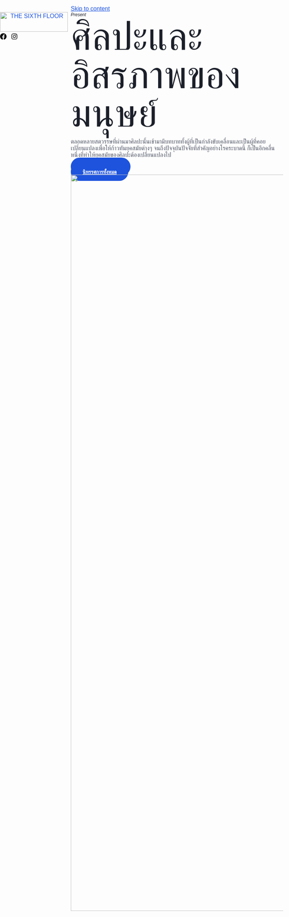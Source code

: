 <!DOCTYPE html>
<html lang="th">
<head>
<meta charset="UTF-8">
<meta name="viewport" content="width=device-width, initial-scale=1">
<link rel="profile" href="https://gmpg.org/xfn/11">
<title>THE SIXTH FLOOR - ศิลปะชั้นหก</title>
<meta name='robots' content='max-image-preview:large' />
<link rel='dns-prefetch' href='//fonts.googleapis.com' />
<link rel='dns-prefetch' href='//s.w.org' />
<link rel="alternate" type="application/rss+xml" title="THE SIXTH FLOOR &raquo; ฟีด" href="https://thesixth.ga/feed/" />
<link rel="alternate" type="application/rss+xml" title="THE SIXTH FLOOR &raquo; ฟีดความเห็น" href="https://thesixth.ga/comments/feed/" />
<script>
			window._wpemojiSettings = {"baseUrl":"https:\/\/s.w.org\/images\/core\/emoji\/13.0.1\/72x72\/","ext":".png","svgUrl":"https:\/\/s.w.org\/images\/core\/emoji\/13.0.1\/svg\/","svgExt":".svg","source":{"concatemoji":"wp-includes/js/wp-emoji-release.min.js"}};
			!function(e,a,t){var n,r,o,i=a.createElement("canvas"),p=i.getContext&&i.getContext("2d");function s(e,t){var a=String.fromCharCode;p.clearRect(0,0,i.width,i.height),p.fillText(a.apply(this,e),0,0);e=i.toDataURL();return p.clearRect(0,0,i.width,i.height),p.fillText(a.apply(this,t),0,0),e===i.toDataURL()}function c(e){var t=a.createElement("script");t.src=e,t.defer=t.type="text/javascript",a.getElementsByTagName("head")[0].appendChild(t)}for(o=Array("flag","emoji"),t.supports={everything:!0,everythingExceptFlag:!0},r=0;r<o.length;r++)t.supports[o[r]]=function(e){if(!p||!p.fillText)return!1;switch(p.textBaseline="top",p.font="600 32px Arial",e){case"flag":return s([127987,65039,8205,9895,65039],[127987,65039,8203,9895,65039])?!1:!s([55356,56826,55356,56819],[55356,56826,8203,55356,56819])&&!s([55356,57332,56128,56423,56128,56418,56128,56421,56128,56430,56128,56423,56128,56447],[55356,57332,8203,56128,56423,8203,56128,56418,8203,56128,56421,8203,56128,56430,8203,56128,56423,8203,56128,56447]);case"emoji":return!s([55357,56424,8205,55356,57212],[55357,56424,8203,55356,57212])}return!1}(o[r]),t.supports.everything=t.supports.everything&&t.supports[o[r]],"flag"!==o[r]&&(t.supports.everythingExceptFlag=t.supports.everythingExceptFlag&&t.supports[o[r]]);t.supports.everythingExceptFlag=t.supports.everythingExceptFlag&&!t.supports.flag,t.DOMReady=!1,t.readyCallback=function(){t.DOMReady=!0},t.supports.everything||(n=function(){t.readyCallback()},a.addEventListener?(a.addEventListener("DOMContentLoaded",n,!1),e.addEventListener("load",n,!1)):(e.attachEvent("onload",n),a.attachEvent("onreadystatechange",function(){"complete"===a.readyState&&t.readyCallback()})),(n=t.source||{}).concatemoji?c(n.concatemoji):n.wpemoji&&n.twemoji&&(c(n.twemoji),c(n.wpemoji)))}(window,document,window._wpemojiSettings);
		</script>
<style>
img.wp-smiley,
img.emoji {
	display: inline !important;
	border: none !important;
	box-shadow: none !important;
	height: 1em !important;
	width: 1em !important;
	margin: 0 .07em !important;
	vertical-align: -0.1em !important;
	background: none !important;
	padding: 0 !important;
}
</style>
<link rel='stylesheet' id='astra-theme-css-css' href="wp-content/themes/astra/assets/css/minified/frontend.min.css" media='all' />
<style id='astra-theme-css-inline-css'>
html{font-size:100%;}a,.page-title{color:#1d53dd;}a:hover,a:focus{color:#1b1f29;}body,button,input,select,textarea,.ast-button,.ast-custom-button{font-family:'Sarabun',sans-serif;font-weight:400;font-size:16px;font-size:1rem;}blockquote{color:#010717;}h1,.entry-content h1,h2,.entry-content h2,h3,.entry-content h3,h4,.entry-content h4,h5,.entry-content h5,h6,.entry-content h6,.site-title,.site-title a{font-family:'Kanit',sans-serif;font-weight:400;}.site-title{font-size:35px;font-size:2.1875rem;display:none;}header .custom-logo-link img{max-width:184px;}.astra-logo-svg{width:184px;}.ast-archive-description .ast-archive-title{font-size:40px;font-size:2.5rem;}.site-header .site-description{font-size:15px;font-size:0.9375rem;display:none;}.entry-title{font-size:40px;font-size:2.5rem;}h1,.entry-content h1{font-size:104px;font-size:6.5rem;font-family:'Kanit',sans-serif;line-height:1;}h2,.entry-content h2{font-size:48px;font-size:3rem;font-family:'Kanit',sans-serif;line-height:1.2;}h3,.entry-content h3{font-size:32px;font-size:2rem;font-family:'Kanit',sans-serif;line-height:1.2;}h4,.entry-content h4{font-size:24px;font-size:1.5rem;line-height:1.2;}h5,.entry-content h5{font-size:18px;font-size:1.125rem;line-height:1.2;}h6,.entry-content h6{font-size:12px;font-size:0.75rem;line-height:1.2;}.ast-single-post .entry-title,.page-title{font-size:30px;font-size:1.875rem;}::selection{background-color:#1d53dd;color:#ffffff;}body,h1,.entry-title a,.entry-content h1,h2,.entry-content h2,h3,.entry-content h3,h4,.entry-content h4,h5,.entry-content h5,h6,.entry-content h6{color:#4c5262;}.tagcloud a:hover,.tagcloud a:focus,.tagcloud a.current-item{color:#ffffff;border-color:#1d53dd;background-color:#1d53dd;}input:focus,input[type="text"]:focus,input[type="email"]:focus,input[type="url"]:focus,input[type="password"]:focus,input[type="reset"]:focus,input[type="search"]:focus,textarea:focus{border-color:#1d53dd;}input[type="radio"]:checked,input[type=reset],input[type="checkbox"]:checked,input[type="checkbox"]:hover:checked,input[type="checkbox"]:focus:checked,input[type=range]::-webkit-slider-thumb{border-color:#1d53dd;background-color:#1d53dd;box-shadow:none;}.site-footer a:hover + .post-count,.site-footer a:focus + .post-count{background:#1d53dd;border-color:#1d53dd;}.single .nav-links .nav-previous,.single .nav-links .nav-next{color:#1d53dd;}.entry-meta,.entry-meta *{line-height:1.45;color:#1d53dd;}.entry-meta a:hover,.entry-meta a:hover *,.entry-meta a:focus,.entry-meta a:focus *,.page-links > .page-link,.page-links .page-link:hover,.post-navigation a:hover{color:#1b1f29;}.widget-title{font-size:22px;font-size:1.375rem;color:#4c5262;}#cat option,.secondary .calendar_wrap thead a,.secondary .calendar_wrap thead a:visited{color:#1d53dd;}.secondary .calendar_wrap #today,.ast-progress-val span{background:#1d53dd;}.secondary a:hover + .post-count,.secondary a:focus + .post-count{background:#1d53dd;border-color:#1d53dd;}.calendar_wrap #today > a{color:#ffffff;}.page-links .page-link,.single .post-navigation a{color:#1d53dd;}.ast-logo-title-inline .site-logo-img{padding-right:1em;}.site-logo-img img{ transition:all 0.2s linear;}.ast-page-builder-template .hentry {margin: 0;}.ast-page-builder-template .site-content > .ast-container {max-width: 100%;padding: 0;}.ast-page-builder-template .site-content #primary {padding: 0;margin: 0;}.ast-page-builder-template .no-results {text-align: center;margin: 4em auto;}.ast-page-builder-template .ast-pagination {padding: 2em;} .ast-page-builder-template .entry-header.ast-no-title.ast-no-thumbnail {margin-top: 0;}.ast-page-builder-template .entry-header.ast-header-without-markup {margin-top: 0;margin-bottom: 0;}.ast-page-builder-template .entry-header.ast-no-title.ast-no-meta {margin-bottom: 0;}.ast-page-builder-template.single .post-navigation {padding-bottom: 2em;}.ast-page-builder-template.single-post .site-content > .ast-container {max-width: 100%;}.ast-page-builder-template.single-post .site-content > .ast-container {max-width: 100%;}.ast-page-builder-template .entry-header {margin-top: 4em;margin-left: auto;margin-right: auto;padding-left: 20px;padding-right: 20px;}.ast-page-builder-template .ast-archive-description {margin-top: 4em;margin-left: auto;margin-right: auto;padding-left: 20px;padding-right: 20px;}.ast-page-builder-template.ast-no-sidebar .entry-content .alignwide {margin-left: 0;margin-right: 0;}.single.ast-page-builder-template .entry-header {padding-left: 20px;padding-right: 20px;}.ast-page-builder-template.ast-no-sidebar .entry-content .alignwide {margin-left: 0;margin-right: 0;}@media (max-width:921px){#ast-desktop-header{display:none;}}@media (min-width:921px){#ast-mobile-header{display:none;}}.wp-block-buttons.aligncenter{justify-content:center;}@media (min-width:1200px){.wp-block-group .has-background{padding:20px;}}@media (min-width:1200px){.ast-plain-container.ast-no-sidebar .entry-content .alignwide .wp-block-cover__inner-container,.ast-plain-container.ast-no-sidebar .entry-content .alignfull .wp-block-cover__inner-container{width:1240px;}}@media (min-width:1200px){.wp-block-cover-image.alignwide .wp-block-cover__inner-container,.wp-block-cover.alignwide .wp-block-cover__inner-container,.wp-block-cover-image.alignfull .wp-block-cover__inner-container,.wp-block-cover.alignfull .wp-block-cover__inner-container{width:100%;}}.ast-plain-container.ast-no-sidebar #primary{margin-top:0;margin-bottom:0;}@media (max-width:921px){.ast-theme-transparent-header #primary,.ast-theme-transparent-header #secondary{padding:0;}}.wp-block-columns{margin-bottom:unset;}.wp-block-image.size-full{margin:2rem 0;}.wp-block-separator.has-background{padding:0;}.wp-block-gallery{margin-bottom:1.6em;}.wp-block-group{padding-top:4em;padding-bottom:4em;}.wp-block-group__inner-container .wp-block-columns:last-child,.wp-block-group__inner-container :last-child,.wp-block-table table{margin-bottom:0;}.blocks-gallery-grid{width:100%;}.wp-block-navigation-link__content{padding:5px 0;}.wp-block-group .wp-block-group .has-text-align-center,.wp-block-group .wp-block-column .has-text-align-center{max-width:100%;}.has-text-align-center{margin:0 auto;}@media (min-width:1200px){.wp-block-cover__inner-container,.alignwide .wp-block-group__inner-container,.alignfull .wp-block-group__inner-container{max-width:1200px;margin:0 auto;}.wp-block-group.alignnone,.wp-block-group.aligncenter,.wp-block-group.alignleft,.wp-block-group.alignright,.wp-block-group.alignwide,.wp-block-columns.alignwide{margin:2rem 0 1rem 0;}}@media (max-width:1200px){.wp-block-group{padding:3em;}.wp-block-group .wp-block-group{padding:1.5em;}.wp-block-columns,.wp-block-column{margin:1rem 0;}}@media (min-width:921px){.wp-block-columns .wp-block-group{padding:2em;}}@media (max-width:544px){.wp-block-cover-image .wp-block-cover__inner-container,.wp-block-cover .wp-block-cover__inner-container{width:unset;}.wp-block-cover,.wp-block-cover-image{padding:2em 0;}.wp-block-group,.wp-block-cover{padding:2em;}.wp-block-media-text__media img,.wp-block-media-text__media video{width:unset;max-width:100%;}.wp-block-media-text.has-background .wp-block-media-text__content{padding:1em;}}@media (max-width:921px){.ast-plain-container.ast-no-sidebar #primary{padding:0;}}@media (min-width:544px){.entry-content .wp-block-media-text.has-media-on-the-right .wp-block-media-text__content{padding:0 8% 0 0;}.entry-content .wp-block-media-text .wp-block-media-text__content{padding:0 0 0 8%;}.ast-plain-container .site-content .entry-content .has-custom-content-position.is-position-bottom-left > *,.ast-plain-container .site-content .entry-content .has-custom-content-position.is-position-bottom-right > *,.ast-plain-container .site-content .entry-content .has-custom-content-position.is-position-top-left > *,.ast-plain-container .site-content .entry-content .has-custom-content-position.is-position-top-right > *,.ast-plain-container .site-content .entry-content .has-custom-content-position.is-position-center-right > *,.ast-plain-container .site-content .entry-content .has-custom-content-position.is-position-center-left > *{margin:0;}}@media (max-width:544px){.entry-content .wp-block-media-text .wp-block-media-text__content{padding:8% 0;}.wp-block-media-text .wp-block-media-text__media img{width:auto;max-width:100%;}}@media (max-width:921px){.ast-separate-container .ast-article-post,.ast-separate-container .ast-article-single{padding:1.5em 2.14em;}.ast-separate-container #primary,.ast-separate-container #secondary{padding:1.5em 0;}#primary,#secondary{padding:1.5em 0;margin:0;}.ast-left-sidebar #content > .ast-container{display:flex;flex-direction:column-reverse;width:100%;}.ast-author-box img.avatar{margin:20px 0 0 0;}}@media (min-width:922px){.ast-separate-container.ast-right-sidebar #primary,.ast-separate-container.ast-left-sidebar #primary{border:0;}.search-no-results.ast-separate-container #primary{margin-bottom:4em;}}.elementor-button-wrapper .elementor-button{border-style:solid;border-top-width:0;border-right-width:0;border-left-width:0;border-bottom-width:0;}body .elementor-button.elementor-size-sm,body .elementor-button.elementor-size-xs,body .elementor-button.elementor-size-md,body .elementor-button.elementor-size-lg,body .elementor-button.elementor-size-xl,body .elementor-button{border-radius:64px;padding-top:16px;padding-right:32px;padding-bottom:16px;padding-left:32px;}.elementor-button-wrapper .elementor-button{border-color:#1d53dd;background-color:#1d53dd;}.elementor-button-wrapper .elementor-button:hover,.elementor-button-wrapper .elementor-button:focus{color:#ffffff;background-color:#103eb2;border-color:#103eb2;}.wp-block-button .wp-block-button__link,.elementor-button-wrapper .elementor-button,.elementor-button-wrapper .elementor-button:visited{color:#ffffff;}.elementor-button-wrapper .elementor-button{font-family:'Inter',sans-serif;font-weight:700;line-height:1;text-transform:capitalize;}body .elementor-button.elementor-size-sm,body .elementor-button.elementor-size-xs,body .elementor-button.elementor-size-md,body .elementor-button.elementor-size-lg,body .elementor-button.elementor-size-xl,body .elementor-button{font-size:14px;font-size:0.875rem;}.wp-block-button .wp-block-button__link:hover,.wp-block-button .wp-block-button__link:focus{color:#ffffff;background-color:#103eb2;border-color:#103eb2;}.elementor-widget-heading h1.elementor-heading-title{line-height:1;}.elementor-widget-heading h2.elementor-heading-title{line-height:1.2;}.elementor-widget-heading h3.elementor-heading-title{line-height:1.2;}.elementor-widget-heading h4.elementor-heading-title{line-height:1.2;}.elementor-widget-heading h5.elementor-heading-title{line-height:1.2;}.elementor-widget-heading h6.elementor-heading-title{line-height:1.2;}.wp-block-button .wp-block-button__link{border-style:solid;border-top-width:0;border-right-width:0;border-left-width:0;border-bottom-width:0;border-color:#1d53dd;background-color:#1d53dd;color:#ffffff;font-family:'Inter',sans-serif;font-weight:700;line-height:1;text-transform:capitalize;font-size:14px;font-size:0.875rem;border-radius:64px;padding-top:16px;padding-right:32px;padding-bottom:16px;padding-left:32px;}.menu-toggle,button,.ast-button,.ast-custom-button,.button,input#submit,input[type="button"],input[type="submit"],input[type="reset"]{border-style:solid;border-top-width:0;border-right-width:0;border-left-width:0;border-bottom-width:0;color:#ffffff;border-color:#1d53dd;background-color:#1d53dd;border-radius:64px;padding-top:16px;padding-right:32px;padding-bottom:16px;padding-left:32px;font-family:'Inter',sans-serif;font-weight:700;font-size:14px;font-size:0.875rem;line-height:1;text-transform:capitalize;}button:focus,.menu-toggle:hover,button:hover,.ast-button:hover,.ast-custom-button:hover .button:hover,.ast-custom-button:hover ,input[type=reset]:hover,input[type=reset]:focus,input#submit:hover,input#submit:focus,input[type="button"]:hover,input[type="button"]:focus,input[type="submit"]:hover,input[type="submit"]:focus{color:#ffffff;background-color:#103eb2;border-color:#103eb2;}@media (min-width:544px){.ast-container{max-width:100%;}}@media (max-width:544px){.ast-separate-container .ast-article-post,.ast-separate-container .ast-article-single,.ast-separate-container .comments-title,.ast-separate-container .ast-archive-description{padding:1.5em 1em;}.ast-separate-container #content .ast-container{padding-left:0.54em;padding-right:0.54em;}.ast-separate-container .ast-comment-list li.depth-1{padding:1.5em 1em;margin-bottom:1.5em;}.ast-separate-container .ast-comment-list .bypostauthor{padding:.5em;}.ast-search-menu-icon.ast-dropdown-active .search-field{width:170px;}}@media (max-width:921px){.ast-mobile-header-stack .main-header-bar .ast-search-menu-icon{display:inline-block;}.ast-header-break-point.ast-header-custom-item-outside .ast-mobile-header-stack .main-header-bar .ast-search-icon{margin:0;}.ast-comment-avatar-wrap img{max-width:2.5em;}.ast-separate-container .ast-comment-list li.depth-1{padding:1.5em 2.14em;}.ast-separate-container .comment-respond{padding:2em 2.14em;}.ast-comment-meta{padding:0 1.8888em 1.3333em;}}@media (max-width:921px){.site-title{display:none;}.ast-archive-description .ast-archive-title{font-size:40px;}.site-header .site-description{display:none;}.entry-title{font-size:30px;}h1,.entry-content h1{font-size:56px;}h2,.entry-content h2{font-size:40px;}h3,.entry-content h3{font-size:30px;}.ast-single-post .entry-title,.page-title{font-size:30px;}.astra-logo-svg{width:96px;}header .custom-logo-link img,.ast-header-break-point .site-logo-img .custom-mobile-logo-link img{max-width:96px;}}@media (max-width:544px){.site-title{display:none;}.ast-archive-description .ast-archive-title{font-size:40px;}.site-header .site-description{display:none;}.entry-title{font-size:30px;}h1,.entry-content h1{font-size:40px;}h2,.entry-content h2{font-size:30px;}h3,.entry-content h3{font-size:26px;}.ast-single-post .entry-title,.page-title{font-size:30px;}.ast-header-break-point .site-branding img,.ast-header-break-point .custom-logo-link img{max-width:88px;}.astra-logo-svg{width:88px;}.ast-header-break-point .site-logo-img .custom-mobile-logo-link img{max-width:88px;}}@media (max-width:921px){html{font-size:91.2%;}}@media (max-width:544px){html{font-size:91.2%;}}@media (min-width:922px){.ast-container{max-width:1240px;}}@font-face {font-family: "Astra";src: url(wp-content/themes/astra/assets/fonts/astra.woff) format("woff"),url(wp-content/themes/astra/assets/fonts/astra.ttf) format("truetype"),url(wp-content/themes/astra/assets/fonts/astra.svg) format("svg");font-weight: normal;font-style: normal;font-display: fallback;}@media (min-width:922px){.main-header-menu .sub-menu .menu-item.ast-left-align-sub-menu:hover > .sub-menu,.main-header-menu .sub-menu .menu-item.ast-left-align-sub-menu.focus > .sub-menu{margin-left:-0px;}}.ast-theme-transparent-header [data-section="section-header-mobile-trigger"] .ast-button-wrap .ast-mobile-menu-trigger-minimal{background:transparent;}.astra-icon-down_arrow::after {content: "\e900";font-family: Astra;}.astra-icon-close::after {content: "\e5cd";font-family: Astra;}.astra-icon-drag_handle::after {content: "\e25d";font-family: Astra;}.astra-icon-format_align_justify::after {content: "\e235";font-family: Astra;}.astra-icon-menu::after {content: "\e5d2";font-family: Astra;}.astra-icon-reorder::after {content: "\e8fe";font-family: Astra;}.astra-icon-search::after {content: "\e8b6";font-family: Astra;}.astra-icon-zoom_in::after {content: "\e56b";font-family: Astra;}.astra-icon-check-circle::after {content: "\e901";font-family: Astra;}.astra-icon-shopping-cart::after {content: "\f07a";font-family: Astra;}.astra-icon-shopping-bag::after {content: "\f290";font-family: Astra;}.astra-icon-shopping-basket::after {content: "\f291";font-family: Astra;}.astra-icon-circle-o::after {content: "\e903";font-family: Astra;}.astra-icon-certificate::after {content: "\e902";font-family: Astra;}.ast-header-break-point .ast-mobile-header-wrap .ast-above-header-wrap .main-header-bar-navigation .inline-on-mobile .menu-item .menu-link,.ast-header-break-point .ast-mobile-header-wrap .ast-main-header-wrap .main-header-bar-navigation .inline-on-mobile .menu-item .menu-link,.ast-header-break-point .ast-mobile-header-wrap .ast-below-header-wrap .main-header-bar-navigation .inline-on-mobile .menu-item .menu-link {border: none;}.ast-header-break-point .ast-mobile-header-wrap .ast-above-header-wrap .main-header-bar-navigation .inline-on-mobile .menu-item-has-children > .ast-menu-toggle::before,.ast-header-break-point .ast-mobile-header-wrap .ast-main-header-wrap .main-header-bar-navigation .inline-on-mobile .menu-item-has-children > .ast-menu-toggle::before,.ast-header-break-point .ast-mobile-header-wrap .ast-below-header-wrap .main-header-bar-navigation .inline-on-mobile .menu-item-has-children > .ast-menu-toggle::before {font-size: .6rem;}.ast-header-break-point .ast-mobile-header-wrap .ast-flex.inline-on-mobile {flex-wrap: unset;}.ast-header-break-point .ast-mobile-header-wrap .ast-flex.inline-on-mobile .menu-item.ast-submenu-expanded > .sub-menu .menu-link {padding: .1em 1em;}.ast-header-break-point .ast-mobile-header-wrap .ast-flex.inline-on-mobile .menu-item.ast-submenu-expanded > .sub-menu > .menu-item .ast-menu-toggle::before {transform: rotate(-90deg);}.ast-header-break-point .ast-mobile-header-wrap .ast-flex.inline-on-mobile .menu-item.ast-submenu-expanded > .sub-menu > .menu-item.ast-submenu-expanded .ast-menu-toggle::before {transform: rotate(-270deg);}.ast-header-break-point .ast-mobile-header-wrap .ast-flex.inline-on-mobile .menu-item > .sub-menu > .menu-item .menu-link:before {content: none;}.ast-header-break-point .ast-mobile-header-wrap .ast-flex.inline-on-mobile {flex-wrap: unset;}.ast-header-break-point .ast-mobile-header-wrap .ast-flex.inline-on-mobile .menu-item.ast-submenu-expanded > .sub-menu .menu-link {padding: .1em 1em;}.ast-header-break-point .ast-mobile-header-wrap .ast-flex.inline-on-mobile .menu-item.ast-submenu-expanded > .sub-menu > .menu-item .ast-menu-toggle::before {transform: rotate(-90deg);}.ast-header-break-point .ast-mobile-header-wrap .ast-flex.inline-on-mobile .menu-item.ast-submenu-expanded > .sub-menu > .menu-item.ast-submenu-expanded .ast-menu-toggle::before {transform: rotate(-270deg);}.ast-header-break-point .ast-mobile-header-wrap .ast-flex.inline-on-mobile .menu-item > .sub-menu > .menu-item .menu-link:before {content: none;}.ast-header-break-point .inline-on-mobile .sub-menu {width: 150px;}.ast-header-break-point .ast-mobile-header-wrap .ast-flex.inline-on-mobile .menu-item.menu-item-has-children {margin-right: 10px;}.ast-header-break-point .ast-mobile-header-wrap .ast-flex.inline-on-mobile .menu-item.ast-submenu-expanded > .sub-menu {display: block;position: absolute;right: auto;left: 0;}.ast-header-break-point .ast-mobile-header-wrap .ast-flex.inline-on-mobile .menu-item.ast-submenu-expanded > .sub-menu .menu-item .ast-menu-toggle {padding: 0;right: 1em;}.ast-header-break-point .ast-mobile-header-wrap .ast-flex.inline-on-mobile .menu-item.ast-submenu-expanded > .sub-menu > .menu-item > .sub-menu {left: 100%;right: auto;}.ast-header-break-point .ast-mobile-header-wrap .ast-flex.inline-on-mobile .ast-menu-toggle {right: -15px;}.ast-header-break-point .ast-mobile-header-wrap .ast-flex.inline-on-mobile .menu-item.menu-item-has-children {margin-right: 10px;}.ast-header-break-point .ast-mobile-header-wrap .ast-flex.inline-on-mobile .menu-item.ast-submenu-expanded > .sub-menu {display: block;position: absolute;right: auto;left: 0;}.ast-header-break-point .ast-mobile-header-wrap .ast-flex.inline-on-mobile .menu-item.ast-submenu-expanded > .sub-menu > .menu-item > .sub-menu {left: 100%;right: auto;}.ast-header-break-point .ast-mobile-header-wrap .ast-flex.inline-on-mobile .ast-menu-toggle {right: -15px;}.ast-theme-transparent-header #masthead .site-logo-img .transparent-custom-logo .astra-logo-svg{width:150px;}.ast-theme-transparent-header #masthead .site-logo-img .transparent-custom-logo img{ max-width:150px;}@media (max-width:921px){.ast-theme-transparent-header #masthead .site-logo-img .transparent-custom-logo .astra-logo-svg{width:120px;}.ast-theme-transparent-header #masthead .site-logo-img .transparent-custom-logo img{ max-width:120px;}}@media (max-width:543px){.ast-theme-transparent-header #masthead .site-logo-img .transparent-custom-logo .astra-logo-svg{width:100px;}.ast-theme-transparent-header #masthead .site-logo-img .transparent-custom-logo img{ max-width:100px;}}@media (min-width:921px){.ast-theme-transparent-header #masthead{position:absolute;left:0;right:0;}.ast-theme-transparent-header .main-header-bar,.ast-theme-transparent-header.ast-header-break-point .main-header-bar{background:none;}body.elementor-editor-active.ast-theme-transparent-header #masthead,.fl-builder-edit .ast-theme-transparent-header #masthead,body.vc_editor.ast-theme-transparent-header #masthead,body.brz-ed.ast-theme-transparent-header #masthead{z-index:0;}.ast-header-break-point.ast-replace-site-logo-transparent.ast-theme-transparent-header .custom-mobile-logo-link{display:none;}.ast-header-break-point.ast-replace-site-logo-transparent.ast-theme-transparent-header .transparent-custom-logo{display:inline-block;}.ast-theme-transparent-header .ast-above-header,.ast-theme-transparent-header .ast-above-header.ast-above-header-bar{background-image:none;background-color:transparent;}.ast-theme-transparent-header .ast-below-header{background-image:none;background-color:transparent;}}@media (max-width:921px){.ast-theme-transparent-header #masthead{position:absolute;left:0;right:0;}.ast-theme-transparent-header .main-header-bar,.ast-theme-transparent-header.ast-header-break-point .main-header-bar{background:none;}body.elementor-editor-active.ast-theme-transparent-header #masthead,.fl-builder-edit .ast-theme-transparent-header #masthead,body.vc_editor.ast-theme-transparent-header #masthead,body.brz-ed.ast-theme-transparent-header #masthead{z-index:0;}.ast-header-break-point.ast-replace-site-logo-transparent.ast-theme-transparent-header .custom-mobile-logo-link{display:none;}.ast-header-break-point.ast-replace-site-logo-transparent.ast-theme-transparent-header .transparent-custom-logo{display:inline-block;}.ast-theme-transparent-header .ast-above-header,.ast-theme-transparent-header .ast-above-header.ast-above-header-bar{background-image:none;background-color:transparent;}.ast-theme-transparent-header .ast-below-header{background-image:none;background-color:transparent;}}.ast-theme-transparent-header #ast-desktop-header > [CLASS*="-header-wrap"]:nth-last-child(2) > [CLASS*="-header-bar"],.ast-theme-transparent-header.ast-header-break-point #ast-mobile-header > [CLASS*="-header-wrap"]:nth-last-child(2) > [CLASS*="-header-bar"]{border-bottom-width:0px;border-bottom-style:solid;}.ast-breadcrumbs .trail-browse,.ast-breadcrumbs .trail-items,.ast-breadcrumbs .trail-items li{display:inline-block;margin:0;padding:0;border:none;background:inherit;text-indent:0;}.ast-breadcrumbs .trail-browse{font-size:inherit;font-style:inherit;font-weight:inherit;color:inherit;}.ast-breadcrumbs .trail-items{list-style:none;}.trail-items li::after{padding:0 0.3em;content:"\00bb";}.trail-items li:last-of-type::after{display:none;}h1,.entry-content h1,h2,.entry-content h2,h3,.entry-content h3,h4,.entry-content h4,h5,.entry-content h5,h6,.entry-content h6{color:#1b1f29;}@media (max-width:921px){.ast-builder-grid-row-container.ast-builder-grid-row-tablet-3-firstrow .ast-builder-grid-row > *:first-child,.ast-builder-grid-row-container.ast-builder-grid-row-tablet-3-lastrow .ast-builder-grid-row > *:last-child{grid-column:1 / -1;}}@media (max-width:544px){.ast-builder-grid-row-container.ast-builder-grid-row-mobile-3-firstrow .ast-builder-grid-row > *:first-child,.ast-builder-grid-row-container.ast-builder-grid-row-mobile-3-lastrow .ast-builder-grid-row > *:last-child{grid-column:1 / -1;}}.ast-builder-layout-element[data-section="title_tagline"]{display:flex;}@media (max-width:921px){.ast-header-break-point .ast-builder-layout-element[data-section="title_tagline"]{display:flex;}}@media (max-width:544px){.ast-header-break-point .ast-builder-layout-element[data-section="title_tagline"]{display:flex;}}.ast-builder-menu-1{font-family:inherit;font-weight:inherit;}.ast-builder-menu-1 .menu-item > .menu-link{color:#000000;}.ast-builder-menu-1 .menu-item > .ast-menu-toggle{color:#000000;}.ast-builder-menu-1 .menu-item:hover > .menu-link,.ast-builder-menu-1 .inline-on-mobile .menu-item:hover > .ast-menu-toggle{color:#134aff;}.ast-builder-menu-1 .menu-item:hover > .ast-menu-toggle{color:#134aff;}.ast-builder-menu-1 .menu-item.current-menu-item > .menu-link,.ast-builder-menu-1 .inline-on-mobile .menu-item.current-menu-item > .ast-menu-toggle,.ast-builder-menu-1 .current-menu-ancestor > .menu-link{color:#0314ff;}.ast-builder-menu-1 .menu-item.current-menu-item > .ast-menu-toggle{color:#0314ff;}.ast-builder-menu-1 .sub-menu,.ast-builder-menu-1 .inline-on-mobile .sub-menu{border-top-width:2px;border-bottom-width:0;border-right-width:0;border-left-width:0;border-color:#1d53dd;border-style:solid;width:39px;border-radius:39px;}.ast-builder-menu-1 .main-header-menu > .menu-item > .sub-menu,.ast-builder-menu-1 .main-header-menu > .menu-item > .astra-full-megamenu-wrapper{margin-top:20px;}.ast-desktop .ast-builder-menu-1 .main-header-menu > .menu-item > .sub-menu:before,.ast-desktop .ast-builder-menu-1 .main-header-menu > .menu-item > .astra-full-megamenu-wrapper:before{height:calc( 20px + 5px );}.ast-desktop .ast-builder-menu-1 .menu-item .sub-menu .menu-link{border-style:none;}@media (max-width:921px){.ast-header-break-point .ast-builder-menu-1 .menu-item.menu-item-has-children > .ast-menu-toggle{top:0;}.ast-builder-menu-1 .menu-item-has-children > .menu-link:after{content:unset;}}@media (max-width:544px){.ast-header-break-point .ast-builder-menu-1 .menu-item.menu-item-has-children > .ast-menu-toggle{top:0;}}.ast-builder-menu-1{display:flex;}@media (max-width:921px){.ast-header-break-point .ast-builder-menu-1{display:flex;}}@media (max-width:544px){.ast-header-break-point .ast-builder-menu-1{display:flex;}}.ast-desktop .ast-menu-hover-style-underline > .menu-item > .menu-link:before,.ast-desktop .ast-menu-hover-style-overline > .menu-item > .menu-link:before {content: "";position: absolute;width: 100%;right: 50%;height: 1px;background-color: transparent;transform: scale(0,0) translate(-50%,0);transition: transform .3s ease-in-out,color .0s ease-in-out;}.ast-desktop .ast-menu-hover-style-underline > .menu-item:hover > .menu-link:before,.ast-desktop .ast-menu-hover-style-overline > .menu-item:hover > .menu-link:before {width: calc(100% - 1.2em);background-color: currentColor;transform: scale(1,1) translate(50%,0);}.ast-desktop .ast-menu-hover-style-underline > .menu-item > .menu-link:before {bottom: 0;}.ast-desktop .ast-menu-hover-style-overline > .menu-item > .menu-link:before {top: 0;}.ast-desktop .ast-menu-hover-style-zoom > .menu-item > .menu-link:hover {transition: all .3s ease;transform: scale(1.2);}.ast-builder-social-element:hover {color: #0274be;}.ast-social-stack-desktop .ast-builder-social-element,.ast-social-stack-tablet .ast-builder-social-element,.ast-social-stack-mobile .ast-builder-social-element {margin-top: 6px;margin-bottom: 6px;}.ast-social-color-type-official .ast-builder-social-element,.ast-social-color-type-official .social-item-label {color: var(--color);background-color: var(--background-color);}.header-social-inner-wrap.ast-social-color-type-official .ast-builder-social-element svg,.footer-social-inner-wrap.ast-social-color-type-official .ast-builder-social-element svg {fill: currentColor;}.social-show-label-true .ast-builder-social-element {width: auto;padding: 0 0.4em;}[data-section^="section-fb-social-icons-"] .footer-social-inner-wrap {text-align: center;}.ast-footer-social-wrap {width: 100%;}.ast-footer-social-wrap .ast-builder-social-element:first-child {margin-left: 0;}.ast-footer-social-wrap .ast-builder-social-element:last-child {margin-right: 0;}.ast-header-social-wrap .ast-builder-social-element:first-child {margin-left: 0;}.ast-header-social-wrap .ast-builder-social-element:last-child {margin-right: 0;}.ast-builder-social-element {line-height: 1;color: #3a3a3a;background: transparent;vertical-align: middle;transition: all 0.01s;margin-left: 6px;margin-right: 6px;justify-content: center;align-items: center;}.ast-builder-social-element {line-height: 1;color: #3a3a3a;background: transparent;vertical-align: middle;transition: all 0.01s;margin-left: 6px;margin-right: 6px;justify-content: center;align-items: center;}.ast-builder-social-element .social-item-label {padding-left: 6px;}.ast-header-social-1-wrap .ast-builder-social-element svg{width:18px;height:18px;}.ast-header-social-1-wrap .ast-social-color-type-custom .ast-builder-social-element:hover{color:#0239fd;}.ast-header-social-1-wrap .ast-social-color-type-custom .ast-builder-social-element:hover svg{fill:#0239fd;}.ast-header-social-1-wrap .ast-builder-social-element:hover .social-item-label{color:#0239fd;}.ast-builder-layout-element[data-section="section-hb-social-icons-1"]{display:flex;}@media (max-width:921px){.ast-header-break-point .ast-builder-layout-element[data-section="section-hb-social-icons-1"]{display:flex;}}@media (max-width:544px){.ast-header-break-point .ast-builder-layout-element[data-section="section-hb-social-icons-1"]{display:flex;}}.ast-footer-copyright{text-align:center;}@media (max-width:921px){.ast-footer-copyright{text-align:left;}}@media (max-width:544px){.ast-footer-copyright{text-align:center;}.ast-footer-copyright {margin-top:0px;margin-bottom:0px;margin-left:0px;margin-right:0px;}}.ast-footer-copyright {font-size:14px;font-size:0.875rem;}.ast-footer-copyright.ast-builder-layout-element{display:flex;}@media (max-width:921px){.ast-header-break-point .ast-footer-copyright.ast-builder-layout-element{display:flex;}}@media (max-width:544px){.ast-header-break-point .ast-footer-copyright.ast-builder-layout-element{display:flex;}}.ast-builder-social-element:hover {color: #0274be;}.ast-social-stack-desktop .ast-builder-social-element,.ast-social-stack-tablet .ast-builder-social-element,.ast-social-stack-mobile .ast-builder-social-element {margin-top: 6px;margin-bottom: 6px;}.ast-social-color-type-official .ast-builder-social-element,.ast-social-color-type-official .social-item-label {color: var(--color);background-color: var(--background-color);}.header-social-inner-wrap.ast-social-color-type-official .ast-builder-social-element svg,.footer-social-inner-wrap.ast-social-color-type-official .ast-builder-social-element svg {fill: currentColor;}.social-show-label-true .ast-builder-social-element {width: auto;padding: 0 0.4em;}[data-section^="section-fb-social-icons-"] .footer-social-inner-wrap {text-align: center;}.ast-footer-social-wrap {width: 100%;}.ast-footer-social-wrap .ast-builder-social-element:first-child {margin-left: 0;}.ast-footer-social-wrap .ast-builder-social-element:last-child {margin-right: 0;}.ast-header-social-wrap .ast-builder-social-element:first-child {margin-left: 0;}.ast-header-social-wrap .ast-builder-social-element:last-child {margin-right: 0;}.ast-builder-social-element {line-height: 1;color: #3a3a3a;background: transparent;vertical-align: middle;transition: all 0.01s;margin-left: 6px;margin-right: 6px;justify-content: center;align-items: center;}.ast-builder-social-element {line-height: 1;color: #3a3a3a;background: transparent;vertical-align: middle;transition: all 0.01s;margin-left: 6px;margin-right: 6px;justify-content: center;align-items: center;}.ast-builder-social-element .social-item-label {padding-left: 6px;}.ast-footer-social-1-wrap .ast-builder-social-element{margin-left:14px;margin-right:14px;}.ast-footer-social-1-wrap .ast-builder-social-element svg{width:18px;height:18px;}.ast-footer-social-1-wrap .ast-social-color-type-custom svg{fill:#9097aa;}.ast-footer-social-1-wrap .ast-social-color-type-custom .ast-builder-social-element:hover{color:#1d53dd;}.ast-footer-social-1-wrap .ast-social-color-type-custom .ast-builder-social-element:hover svg{fill:#1d53dd;}.ast-footer-social-1-wrap .ast-social-color-type-custom .social-item-label{color:#9097aa;}.ast-footer-social-1-wrap .ast-builder-social-element:hover .social-item-label{color:#1d53dd;}[data-section="section-fb-social-icons-1"] .footer-social-inner-wrap{text-align:center;}@media (max-width:921px){[data-section="section-fb-social-icons-1"] .footer-social-inner-wrap{text-align:center;}}@media (max-width:544px){.ast-footer-social-1-wrap{margin-top:0px;margin-bottom:0px;margin-left:0px;margin-right:0px;}[data-section="section-fb-social-icons-1"] .footer-social-inner-wrap{text-align:center;}}.ast-builder-layout-element[data-section="section-fb-social-icons-1"]{display:flex;}@media (max-width:921px){.ast-header-break-point .ast-builder-layout-element[data-section="section-fb-social-icons-1"]{display:flex;}}@media (max-width:544px){.ast-header-break-point .ast-builder-layout-element[data-section="section-fb-social-icons-1"]{display:flex;}}.site-above-footer-wrap{padding-top:20px;padding-bottom:20px;}.site-above-footer-wrap[data-section="section-above-footer-builder"]{background-color:rgba(237,237,237,0);;background-image:none;;min-height:60px;}.site-above-footer-wrap[data-section="section-above-footer-builder"] .ast-builder-grid-row{max-width:1200px;margin-left:auto;margin-right:auto;}.site-above-footer-wrap[data-section="section-above-footer-builder"] .ast-builder-grid-row,.site-above-footer-wrap[data-section="section-above-footer-builder"] .site-footer-section{align-items:flex-start;}.site-above-footer-wrap[data-section="section-above-footer-builder"].ast-footer-row-inline .site-footer-section{display:flex;margin-bottom:0;}.ast-builder-grid-row-2-equal .ast-builder-grid-row{grid-template-columns:repeat( 2,1fr );}@media (max-width:921px){.site-above-footer-wrap[data-section="section-above-footer-builder"].ast-footer-row-tablet-inline .site-footer-section{display:flex;margin-bottom:0;}.site-above-footer-wrap[data-section="section-above-footer-builder"].ast-footer-row-tablet-stack .site-footer-section{display:block;margin-bottom:10px;}.ast-builder-grid-row-container.ast-builder-grid-row-tablet-2-equal .ast-builder-grid-row{grid-template-columns:repeat( 2,1fr );}}@media (max-width:544px){.site-above-footer-wrap[data-section="section-above-footer-builder"].ast-footer-row-mobile-inline .site-footer-section{display:flex;margin-bottom:0;}.site-above-footer-wrap[data-section="section-above-footer-builder"].ast-footer-row-mobile-stack .site-footer-section{display:block;margin-bottom:10px;}.ast-builder-grid-row-container.ast-builder-grid-row-mobile-full .ast-builder-grid-row{grid-template-columns:1fr;}}.site-above-footer-wrap[data-section="section-above-footer-builder"]{display:grid;}@media (max-width:921px){.ast-header-break-point .site-above-footer-wrap[data-section="section-above-footer-builder"]{display:grid;}}@media (max-width:544px){.ast-header-break-point .site-above-footer-wrap[data-section="section-above-footer-builder"]{display:grid;}}.elementor-widget-heading .elementor-heading-title{margin:0;}.elementor-post.elementor-grid-item.hentry{margin-bottom:0;}.woocommerce div.product .elementor-element.elementor-products-grid .related.products ul.products li.product,.elementor-element .elementor-wc-products .woocommerce[class*='columns-'] ul.products li.product{width:auto;margin:0;float:none;}.ast-left-sidebar .elementor-section.elementor-section-stretched,.ast-right-sidebar .elementor-section.elementor-section-stretched{max-width:100%;left:0 !important;}.elementor-template-full-width .ast-container{display:block;}.ast-header-break-point .main-header-bar{border-bottom-width:1px;}@media (min-width:922px){.main-header-bar{border-bottom-width:1px;}}.ast-safari-browser-less-than-11 .main-header-menu .menu-item, .ast-safari-browser-less-than-11 .main-header-bar .ast-masthead-custom-menu-items{display:block;}.main-header-menu .menu-item, #astra-footer-menu .menu-item, .main-header-bar .ast-masthead-custom-menu-items{-js-display:flex;display:flex;-webkit-box-pack:center;-webkit-justify-content:center;-moz-box-pack:center;-ms-flex-pack:center;justify-content:center;-webkit-box-orient:vertical;-webkit-box-direction:normal;-webkit-flex-direction:column;-moz-box-orient:vertical;-moz-box-direction:normal;-ms-flex-direction:column;flex-direction:column;}.main-header-menu > .menu-item > .menu-link, #astra-footer-menu > .menu-item > .menu-link,{height:100%;-webkit-box-align:center;-webkit-align-items:center;-moz-box-align:center;-ms-flex-align:center;align-items:center;-js-display:flex;display:flex;}.main-header-menu .sub-menu .menu-item.menu-item-has-children > .menu-link:after{position:absolute;right:1em;top:50%;transform:translate(0,-50%) rotate(270deg);}.ast-header-break-point .main-header-bar .main-header-bar-navigation .page_item_has_children > .ast-menu-toggle::before, .ast-header-break-point .main-header-bar .main-header-bar-navigation .menu-item-has-children > .ast-menu-toggle::before, .ast-mobile-popup-drawer .main-header-bar-navigation .menu-item-has-children>.ast-menu-toggle::before, .ast-header-break-point .ast-mobile-header-wrap .main-header-bar-navigation .menu-item-has-children > .ast-menu-toggle::before{font-weight:bold;content:"\e900";font-family:Astra;text-decoration:inherit;display:inline-block;}.ast-header-break-point .main-navigation ul.sub-menu .menu-item .menu-link:before{content:"\e900";font-family:Astra;font-size:.65em;text-decoration:inherit;display:inline-block;transform:translate(0, -2px) rotateZ(270deg);margin-right:5px;}.widget_search .search-form:after{font-family:Astra;font-size:1.2em;font-weight:normal;content:"\e8b6";position:absolute;top:50%;right:15px;transform:translate(0, -50%);}.astra-search-icon::before{content:"\e8b6";font-family:Astra;font-style:normal;font-weight:normal;text-decoration:inherit;text-align:center;-webkit-font-smoothing:antialiased;-moz-osx-font-smoothing:grayscale;}.main-header-bar .main-header-bar-navigation .page_item_has_children > a:after, .main-header-bar .main-header-bar-navigation .menu-item-has-children > a:after, .site-header-focus-item .main-header-bar-navigation .menu-item-has-children > .menu-link:after{content:"\e900";display:inline-block;font-family:Astra;font-size:.6rem;font-weight:bold;text-rendering:auto;-webkit-font-smoothing:antialiased;-moz-osx-font-smoothing:grayscale;margin-left:10px;line-height:normal;}.ast-mobile-popup-drawer .main-header-bar-navigation .ast-submenu-expanded>.ast-menu-toggle::before{transform:rotateX(180deg);}.ast-header-break-point .main-header-bar-navigation .menu-item-has-children > .menu-link:after{display:none;}.ast-mobile-header-content > *,.ast-desktop-header-content > * {padding: 10px 0;height: auto;}.ast-mobile-header-content > *:first-child,.ast-desktop-header-content > *:first-child {padding-top: 10px;}.ast-mobile-header-content > .ast-builder-menu,.ast-desktop-header-content > .ast-builder-menu {padding-top: 0;}.ast-mobile-header-content > *:last-child,.ast-desktop-header-content > *:last-child {padding-bottom: 0;}.ast-mobile-header-content .ast-search-menu-icon.ast-inline-search label,.ast-desktop-header-content .ast-search-menu-icon.ast-inline-search label {width: 100%;}.ast-desktop-header-content .main-header-bar-navigation .ast-submenu-expanded > .ast-menu-toggle::before {transform: rotateX(180deg);}#ast-desktop-header .ast-desktop-header-content,.ast-mobile-header-content .ast-search-icon,.ast-desktop-header-content .ast-search-icon,.ast-mobile-header-wrap .ast-mobile-header-content,.ast-main-header-nav-open.ast-popup-nav-open .ast-mobile-header-wrap .ast-mobile-header-content,.ast-main-header-nav-open.ast-popup-nav-open .ast-desktop-header-content {display: none;}.ast-main-header-nav-open.ast-header-break-point #ast-desktop-header .ast-desktop-header-content,.ast-main-header-nav-open.ast-header-break-point .ast-mobile-header-wrap .ast-mobile-header-content {display: block;}.ast-desktop .ast-desktop-header-content .astra-menu-animation-slide-up > .menu-item > .sub-menu,.ast-desktop .ast-desktop-header-content .astra-menu-animation-slide-up > .menu-item .menu-item > .sub-menu,.ast-desktop .ast-desktop-header-content .astra-menu-animation-slide-down > .menu-item > .sub-menu,.ast-desktop .ast-desktop-header-content .astra-menu-animation-slide-down > .menu-item .menu-item > .sub-menu,.ast-desktop .ast-desktop-header-content .astra-menu-animation-fade > .menu-item > .sub-menu,.ast-desktop .ast-desktop-header-content .astra-menu-animation-fade > .menu-item .menu-item > .sub-menu {opacity: 1;visibility: visible;}.ast-hfb-header.ast-default-menu-enable.ast-header-break-point .ast-mobile-header-wrap .ast-mobile-header-content .main-header-bar-navigation {width: unset;margin: unset;}.ast-mobile-header-content.content-align-flex-end .main-header-bar-navigation .menu-item-has-children > .ast-menu-toggle,.ast-desktop-header-content.content-align-flex-end .main-header-bar-navigation .menu-item-has-children > .ast-menu-toggle {left: calc( 20px - 0.907em);}.ast-mobile-header-content .ast-search-menu-icon,.ast-mobile-header-content .ast-search-menu-icon.slide-search,.ast-desktop-header-content .ast-search-menu-icon,.ast-desktop-header-content .ast-search-menu-icon.slide-search {width: 100%;position: relative;display: block;right: auto;transform: none;}.ast-mobile-header-content .ast-search-menu-icon.slide-search .search-form,.ast-mobile-header-content .ast-search-menu-icon .search-form,.ast-desktop-header-content .ast-search-menu-icon.slide-search .search-form,.ast-desktop-header-content .ast-search-menu-icon .search-form {right: 0;visibility: visible;opacity: 1;position: relative;top: auto;transform: none;padding: 0;display: block;overflow: hidden;}.ast-mobile-header-content .ast-search-menu-icon.ast-inline-search .search-field,.ast-mobile-header-content .ast-search-menu-icon .search-field,.ast-desktop-header-content .ast-search-menu-icon.ast-inline-search .search-field,.ast-desktop-header-content .ast-search-menu-icon .search-field {width: 100%;padding-right: 5.5em;}.ast-mobile-header-content .ast-search-menu-icon .search-submit,.ast-desktop-header-content .ast-search-menu-icon .search-submit {display: block;position: absolute;height: 100%;top: 0;right: 0;padding: 0 1em;border-radius: 0;}.ast-hfb-header.ast-default-menu-enable.ast-header-break-point .ast-mobile-header-wrap .ast-mobile-header-content .main-header-bar-navigation ul .sub-menu .menu-link {padding-left: 30px;}.ast-hfb-header.ast-default-menu-enable.ast-header-break-point .ast-mobile-header-wrap .ast-mobile-header-content .main-header-bar-navigation .sub-menu .menu-item .menu-item .menu-link {padding-left: 40px;}.ast-mobile-popup-drawer.active .ast-mobile-popup-inner{background-color:rgba(0,38,133,0.64);;}.ast-mobile-header-wrap .ast-mobile-header-content, .ast-desktop-header-content{background-color:rgba(0,38,133,0.64);;}.ast-mobile-popup-content > *, .ast-mobile-header-content > *, .ast-desktop-popup-content > *, .ast-desktop-header-content > *{padding-top:144px;padding-bottom:144px;}.content-align-flex-end .ast-builder-layout-element{justify-content:flex-end;}.content-align-flex-end .main-header-menu{text-align:right;}.ast-mobile-popup-drawer.active .ast-mobile-popup-drawer.active .menu-toggle-close{color:#ffffff;}@media (max-width:921px){.ast-mobile-popup-drawer.active .ast-desktop-popup-content, .ast-mobile-popup-drawer.active .ast-mobile-popup-content{padding-bottom:20px;padding-left:20px;padding-right:20px;}}@media (max-width:921px){#masthead .ast-mobile-header-wrap .ast-primary-header-bar,#masthead .ast-mobile-header-wrap .ast-below-header-bar{padding-left:20px;padding-right:20px;}}.ast-header-break-point .ast-primary-header-bar{border-bottom-width:0px;border-bottom-color:#eaeaea;border-bottom-style:solid;}@media (min-width:922px){.ast-primary-header-bar{border-bottom-width:0px;border-bottom-color:#eaeaea;border-bottom-style:solid;}}.ast-primary-header-bar{background-color:#ffffff;;background-image:none;;}.ast-primary-header-bar{display:block;}@media (max-width:921px){.ast-header-break-point .ast-primary-header-bar{display:grid;}}@media (max-width:544px){.ast-header-break-point .ast-primary-header-bar{display:grid;}}[data-section="section-header-mobile-trigger"] .ast-button-wrap .ast-mobile-menu-trigger-minimal{color:#000000;border:none;background:transparent;}[data-section="section-header-mobile-trigger"] .ast-button-wrap .mobile-menu-toggle-icon .ast-mobile-svg{width:27px;height:27px;fill:#000000;}[data-section="section-header-mobile-trigger"] .ast-button-wrap .mobile-menu-wrap .mobile-menu{color:#000000;font-size:250px;}.ast-builder-menu-mobile .main-navigation .menu-item > .menu-link{font-family:inherit;font-weight:inherit;}.ast-builder-menu-mobile .main-navigation .menu-item.menu-item-has-children > .ast-menu-toggle{top:0;}.ast-builder-menu-mobile .main-navigation .menu-item-has-children > .menu-link:after{content:unset;}.ast-hfb-header .ast-builder-menu-mobile .main-header-menu, .ast-hfb-header .ast-builder-menu-mobile .main-navigation .menu-item .menu-link, .ast-hfb-header .ast-builder-menu-mobile .main-navigation .menu-item .sub-menu .menu-link{border-style:none;}.ast-builder-menu-mobile .main-navigation .menu-item.menu-item-has-children > .ast-menu-toggle{top:0;}@media (max-width:921px){.ast-builder-menu-mobile .main-navigation .menu-item.menu-item-has-children > .ast-menu-toggle{top:0;}.ast-builder-menu-mobile .main-navigation .menu-item-has-children > .menu-link:after{content:unset;}}@media (max-width:544px){.ast-builder-menu-mobile .main-navigation .main-header-menu .menu-item > .menu-link{color:rgba(255,255,255,0.53);padding-right:20px;}.ast-builder-menu-mobile .main-navigation .menu-item  > .ast-menu-toggle{color:rgba(255,255,255,0.53);}.ast-builder-menu-mobile .main-navigation .menu-item:hover > .menu-link, .ast-builder-menu-mobile .main-navigation .inline-on-mobile .menu-item:hover > .ast-menu-toggle{color:#000000;background:rgba(179,0,0,0);}.ast-builder-menu-mobile .main-navigation .menu-item:hover  > .ast-menu-toggle{color:#000000;}.ast-builder-menu-mobile .main-navigation .menu-item.current-menu-item > .menu-link, .ast-builder-menu-mobile .main-navigation .inline-on-mobile .menu-item.current-menu-item > .ast-menu-toggle, .ast-builder-menu-mobile .main-navigation .menu-item.current-menu-ancestor > .menu-link, .ast-builder-menu-mobile .main-navigation .menu-item.current-menu-ancestor > .ast-menu-toggle{color:#ffffff;}.ast-builder-menu-mobile .main-navigation .menu-item.current-menu-item  > .ast-menu-toggle{color:#ffffff;}.ast-builder-menu-mobile .main-navigation .menu-item.menu-item-has-children > .ast-menu-toggle{top:0;right:calc( 20px - 0.907em );}.ast-builder-menu-mobile .main-navigation .main-header-menu, .ast-builder-menu-mobile .main-navigation .main-header-menu .sub-menu{background-color:rgba(1,6,101,0.52);;background-image:none;;}}.ast-builder-menu-mobile .main-navigation{display:block;}@media (max-width:921px){.ast-header-break-point .ast-builder-menu-mobile .main-navigation{display:block;}}@media (max-width:544px){.ast-header-break-point .ast-builder-menu-mobile .main-navigation{display:block;}}
</style>
<link rel='stylesheet' id='astra-google-fonts-css' href='//fonts.googleapis.com/css?family=Sarabun%3A400%2C%7CKanit%3A400%2C%7CInter%3A700&#038;display=fallback&#038;ver=3.6.1' media='all' />
<link rel='stylesheet' id='astra-menu-animation-css' href="wp-content/themes/astra/assets/css/minified/menu-animation.min.css" media='all' />
<link rel='stylesheet' id='ultp-style-css' href="wp-content/plugins/ultimate-post/assets/css/style.min.css" media='all' />
<link rel='stylesheet' id='wp-block-library-css' href="wp-includes/css/dist/block-library/style.min.css" media='all' />
<link rel='stylesheet' id='pdpa-thailand-public-css' href="wp-content/plugins/pdpa-thailand/public/assets/css/pdpa-thailand-public.min.css" media='all' />
<style id='pdpa-thailand-public-inline-css'>
.dpdpa--popup-text a, .dpdpa--popup-text a:visited { color: #006ff4; }.dpdpa--popup-text a:hover { color: #0064DD; }.dpdpa--popup-action.text { color: #006ff4; }a.dpdpa--popup-button, a.dpdpa--popup-button, a.dpdpa--popup-button:visited  { background-color: #006ff4; }a.dpdpa--popup-button:hover { background-color: #0064DD; }.dpdpa--popup-switch input:checked + .dpdpa--popup-slider { background-color: rgba(0,111,244, 0.3); border-color: #006ff4; }.dpdpa--popup-switch input:checked + .dpdpa--popup-slider:before { background-color: #006ff4; }
</style>
<link rel='stylesheet' id='hfe-style-css' href="wp-content/plugins/header-footer-elementor/assets/css/header-footer-elementor.css" media='all' />
<link rel='stylesheet' id='elementor-icons-css' href="wp-content/plugins/elementor/assets/lib/eicons/css/elementor-icons.min.css" media='all' />
<link rel='stylesheet' id='elementor-animations-css' href="wp-content/plugins/elementor/assets/lib/animations/animations.min.css" media='all' />
<link rel='stylesheet' id='elementor-frontend-css' href="wp-content/plugins/elementor/assets/css/frontend.min.css" media='all' />
<style id='elementor-frontend-inline-css'>
@font-face{font-family:eicons;src:url(wp-content/plugins/elementor/assets/lib/eicons/fonts/eicons.eot);src:url(wp-content/plugins/elementor/assets/lib/eicons/fonts/eicons.eot#iefix) format("embedded-opentype"),url(wp-content/plugins/elementor/assets/lib/eicons/fonts/eicons.woff) format("woff2"),url(wp-content/plugins/elementor/assets/lib/eicons/fonts/eicons.woff) format("woff"),url(wp-content/plugins/elementor/assets/lib/eicons/fonts/eicons.ttf) format("truetype"),url(wp-content/plugins/elementor/assets/lib/eicons/fonts/eicons.svg) format("svg");font-weight:400;font-style:normal}
</style>
<link rel='stylesheet' id='elementor-post-1215-css' href="wp-content/uploads/elementor/css/post-1215.css" media='all' />
<link rel='stylesheet' id='elementor-pro-css' href="wp-content/plugins/elementor-pro/assets/css/frontend.min.css" media='all' />
<link rel='stylesheet' id='elementor-post-1216-css' href="wp-content/uploads/elementor/css/post-1216.css" media='all' />
<link rel='stylesheet' id='hfe-widgets-style-css' href="wp-content/plugins/header-footer-elementor/inc/widgets-css/frontend.css" media='all' />
<link rel='stylesheet' id='simple-favorites-css' href="wp-content/plugins/favorites/assets/css/favorites.css" media='all' />
<link rel='stylesheet' id='google-fonts-1-css' href='//fonts.googleapis.com/css?family=Roboto%3A100%2C100italic%2C200%2C200italic%2C300%2C300italic%2C400%2C400italic%2C500%2C500italic%2C600%2C600italic%2C700%2C700italic%2C800%2C800italic%2C900%2C900italic%7CRoboto+Slab%3A100%2C100italic%2C200%2C200italic%2C300%2C300italic%2C400%2C400italic%2C500%2C500italic%2C600%2C600italic%2C700%2C700italic%2C800%2C800italic%2C900%2C900italic%7CKanit%3A100%2C100italic%2C200%2C200italic%2C300%2C300italic%2C400%2C400italic%2C500%2C500italic%2C600%2C600italic%2C700%2C700italic%2C800%2C800italic%2C900%2C900italic&#038;display=auto&#038;ver=5.7.2' media='all' />
<link rel='stylesheet' id='elementor-icons-shared-0-css' href="wp-content/plugins/elementor/assets/lib/font-awesome/css/fontawesome.min.css" media='all' />
<link rel='stylesheet' id='elementor-icons-fa-solid-css' href="wp-content/plugins/elementor/assets/lib/font-awesome/css/solid.min.css" media='all' />
<!--[if IE]>
<script src='http://thesixth.ga/wp-content/themes/astra/assets/js/minified/flexibility.min.js?ver=3.6.1' id='astra-flexibility-js'></script>
<script id='astra-flexibility-js-after'>
flexibility(document.documentElement);
</script>
<![endif]-->
<script src="wp-includes/js/jquery/jquery.min.js" id='jquery-core-js'></script>
<script src="wp-includes/js/jquery/jquery-migrate.min.js" id='jquery-migrate-js'></script>
<script id='favorites-js-extra'>
var favorites_data = {"ajaxurl":"index.html","nonce":"b277afe2a2","favorite":"Favorite <i class=\"sf-icon-star-empty\"><\/i>","favorited":"Favorited <i class=\"sf-icon-star-full\"><\/i>","includecount":"","indicate_loading":"","loading_text":"Loading","loading_image":"","loading_image_active":"","loading_image_preload":"","cache_enabled":"1","button_options":{"button_type":"custom","custom_colors":false,"box_shadow":false,"include_count":false,"default":{"background_default":false,"border_default":false,"text_default":false,"icon_default":false,"count_default":false},"active":{"background_active":false,"border_active":false,"text_active":false,"icon_active":false,"count_active":false}},"authentication_modal_content":"<p>Please login to add favorites.<\/p><p><a href=\"#\" data-favorites-modal-close>Dismiss this notice<\/a><\/p>","authentication_redirect":"","dev_mode":"","logged_in":"","user_id":"0","authentication_redirect_url":"http:\/\/thesixth.ga\/wp-login.php"};
</script>
<script src="wp-content/plugins/favorites/assets/js/favorites.min.js" id='favorites-js'></script>
<link rel="https://api.w.org/" href="https://thesixth.ga/wp-json/" /><link rel="alternate" type="application/json" href="https://thesixth.ga/wp-json/wp/v2/pages/1216" /><link rel="EditURI" type="application/rsd+xml" title="RSD" href="https://thesixth.ga/xmlrpc.php?rsd" />
<link rel="wlwmanifest" type="application/wlwmanifest+xml" href="https://thesixth.ga/wp-includes/wlwmanifest.xml" />
<meta name="generator" content="WordPress 5.7.2" />
<link rel="canonical" href="index.html" />
<link rel='shortlink' href="index.html" />
<link rel="alternate" type="application/json+oembed" href="https://thesixth.ga/wp-json/oembed/1.0/embed?url=http%3A%2F%2Fthesixth.ga%2F" />
<link rel="alternate" type="text/xml+oembed" href="https://thesixth.ga/wp-json/oembed/1.0/embed?url=http%3A%2F%2Fthesixth.ga%2F&#038;format=xml" />
<meta name="google-site-verification" content="47G0qiKvaApcmh2l0xTDLUvl96wqYNPtLU7m30T3RLk" />
<script data-ad-client="ca-pub-9062095905863808" async src="pagead/js/adsbygoogle.js"></script>
<script>
     (adsbygoogle = window.adsbygoogle || []).push({});
</script><style>.recentcomments a{display:inline !important;padding:0 !important;margin:0 !important;}</style><link rel="icon" href="wp-content/uploads/2021/06/cropped-img_0116-32x32.png" sizes="32x32" />
<link rel="icon" href="wp-content/uploads/2021/06/cropped-img_0116-192x192.png" sizes="192x192" />
<link rel="apple-touch-icon" href="wp-content/uploads/2021/06/cropped-img_0116-180x180.png" />
<meta name="msapplication-TileImage" content="http://thesixth.ga/wp-content/uploads/2021/06/cropped-IMG_0116-270x270.png" />
</head>
<body itemtype='https://schema.org/WebPage' itemscope='itemscope' class="home page-template-default page page-id-1216 wp-custom-logo ehf-template-astra ehf-stylesheet-astra ast-single-post ast-mobile-inherit-site-logo ast-inherit-site-logo-transparent ast-theme-transparent-header ast-hfb-header ast-desktop ast-page-builder-template ast-no-sidebar astra-3.6.1 elementor-default elementor-kit-1215 elementor-page elementor-page-1216">
<meta name="google-site-verification" content="47G0qiKvaApcmh2l0xTDLUvl96wqYNPtLU7m30T3RLk" />
<script data-ad-client="ca-pub-9062095905863808" async src="pagead/js/adsbygoogle.js"></script>
<script>
     (adsbygoogle = window.adsbygoogle || []).push({});
</script><div class="hfeed site" id="page">
<a class="skip-link screen-reader-text" href="#content">Skip to content</a>
<header class="site-header ast-primary-submenu-animation-fade header-main-layout-1 ast-primary-menu-enabled ast-logo-title-inline ast-hide-custom-menu-mobile ast-builder-menu-toggle-icon ast-mobile-header-inline" id="masthead" itemtype="https://schema.org/WPHeader" itemscope="itemscope" itemid="#masthead">
<div id="ast-desktop-header" data-toggle-type="dropdown">
<div class="ast-main-header-wrap main-header-bar-wrap ">
<div class="ast-primary-header-bar ast-primary-header main-header-bar site-header-focus-item" data-section="section-primary-header-builder">
<div class="site-primary-header-wrap ast-builder-grid-row-container site-header-focus-item ast-container" data-section="section-primary-header-builder">
<div class="ast-builder-grid-row ast-builder-grid-row-has-sides ast-builder-grid-row-no-center">
<div class="site-header-primary-section-left site-header-section ast-flex site-header-section-left">
<div class="ast-builder-layout-element ast-flex site-header-focus-item" data-section="title_tagline">
<div class="site-branding ast-site-identity" itemtype="https://schema.org/Organization" itemscope="itemscope">
<span class="site-logo-img"><a href="index.html" class="custom-logo-link" rel="home" aria-current="page"><img width="184" height="53" src="wp-content/uploads/2021/06/cropped-img_0147-184x53.png" class="custom-logo" alt="THE SIXTH FLOOR" srcset="wp-content/uploads/2021/06/cropped-img_0147-184x53.png 184w, wp-content/uploads/2021/06/cropped-img_0147-300x87.png 300w, wp-content/uploads/2021/06/cropped-img_0147-1024x296.png 1024w, wp-content/uploads/2021/06/cropped-img_0147-768x222.png 768w, wp-content/uploads/2021/06/cropped-img_0147-1536x444.png 1536w, wp-content/uploads/2021/06/cropped-img_0147-2048x592.png 2048w" sizes="(max-width: 184px) 100vw, 184px" /></a></span> </div>
</div>
</div>
<div class="site-header-primary-section-right site-header-section ast-flex ast-grid-right-section">
<div class="ast-builder-menu-1 ast-builder-menu ast-flex ast-builder-menu-1-focus-item ast-builder-layout-element site-header-focus-item" data-section="section-hb-menu-1">
<div class="ast-main-header-bar-alignment"></div> </div>
<div class="ast-builder-layout-element ast-flex site-header-focus-item" data-section="section-hb-social-icons-1">
<div class="ast-header-social-1-wrap ast-header-social-wrap"><div class="header-social-inner-wrap element-social-inner-wrap social-show-label-false ast-social-color-type-custom ast-social-stack-none ast-social-element-style-filled"><a href="https://www.facebook.com/thesixthfloor.th" aria-label=Facebook target="_blank" rel="noopener noreferrer" style="--color: #557dbc; --background-color: transparent;" class="ast-builder-social-element ast-inline-flex ast-facebook header-social-item"><span class="ahfb-svg-iconset ast-inline-flex svg-baseline"><svg xmlns='http://www.w3.org/2000/svg' viewBox='0 0 512 512'><path d='M504 256C504 119 393 8 256 8S8 119 8 256c0 123.78 90.69 226.38 209.25 245V327.69h-63V256h63v-54.64c0-62.15 37-96.48 93.67-96.48 27.14 0 55.52 4.84 55.52 4.84v61h-31.28c-30.8 0-40.41 19.12-40.41 38.73V256h68.78l-11 71.69h-57.78V501C413.31 482.38 504 379.78 504 256z'></path></svg></span></a><a href="https://www.instagram.com/thesixthfloor.th" aria-label=Instagram target="_blank" rel="noopener noreferrer" style="--color: #8a3ab9; --background-color: transparent;" class="ast-builder-social-element ast-inline-flex ast-instagram header-social-item"><span class="ahfb-svg-iconset ast-inline-flex svg-baseline"><svg xmlns='http://www.w3.org/2000/svg' viewBox='0 0 448 512'><path d='M224.1 141c-63.6 0-114.9 51.3-114.9 114.9s51.3 114.9 114.9 114.9S339 319.5 339 255.9 287.7 141 224.1 141zm0 189.6c-41.1 0-74.7-33.5-74.7-74.7s33.5-74.7 74.7-74.7 74.7 33.5 74.7 74.7-33.6 74.7-74.7 74.7zm146.4-194.3c0 14.9-12 26.8-26.8 26.8-14.9 0-26.8-12-26.8-26.8s12-26.8 26.8-26.8 26.8 12 26.8 26.8zm76.1 27.2c-1.7-35.9-9.9-67.7-36.2-93.9-26.2-26.2-58-34.4-93.9-36.2-37-2.1-147.9-2.1-184.9 0-35.8 1.7-67.6 9.9-93.9 36.1s-34.4 58-36.2 93.9c-2.1 37-2.1 147.9 0 184.9 1.7 35.9 9.9 67.7 36.2 93.9s58 34.4 93.9 36.2c37 2.1 147.9 2.1 184.9 0 35.9-1.7 67.7-9.9 93.9-36.2 26.2-26.2 34.4-58 36.2-93.9 2.1-37 2.1-147.8 0-184.8zM398.8 388c-7.8 19.6-22.9 34.7-42.6 42.6-29.5 11.7-99.5 9-132.1 9s-102.7 2.6-132.1-9c-19.6-7.8-34.7-22.9-42.6-42.6-11.7-29.5-9-99.5-9-132.1s-2.6-102.7 9-132.1c7.8-19.6 22.9-34.7 42.6-42.6 29.5-11.7 99.5-9 132.1-9s102.7-2.6 132.1 9c19.6 7.8 34.7 22.9 42.6 42.6 11.7 29.5 9 99.5 9 132.1s2.7 102.7-9 132.1z'></path></svg></span></a></div></div> </div>
</div>
</div>
</div>
</div>
</div>
<div class="ast-desktop-header-content content-align-flex-end ">
</div>
</div> 
<div id="ast-mobile-header" class="ast-mobile-header-wrap " data-type="dropdown">
<div class="ast-main-header-wrap main-header-bar-wrap">
<div class="ast-primary-header-bar ast-primary-header main-header-bar site-primary-header-wrap site-header-focus-item ast-builder-grid-row-layout-default ast-builder-grid-row-tablet-layout-default ast-builder-grid-row-mobile-layout-default" data-section="section-primary-header-builder">
<div class="ast-builder-grid-row ast-builder-grid-row-has-sides ast-builder-grid-row-no-center">
<div class="site-header-primary-section-left site-header-section ast-flex site-header-section-left">
<div class="ast-builder-layout-element ast-flex site-header-focus-item" data-section="title_tagline">
<div class="site-branding ast-site-identity" itemtype="https://schema.org/Organization" itemscope="itemscope">
<span class="site-logo-img"><a href="index.html" class="custom-logo-link" rel="home" aria-current="page"><img width="184" height="53" src="wp-content/uploads/2021/06/cropped-img_0147-184x53.png" class="custom-logo" alt="THE SIXTH FLOOR" srcset="wp-content/uploads/2021/06/cropped-img_0147-184x53.png 184w, wp-content/uploads/2021/06/cropped-img_0147-300x87.png 300w, wp-content/uploads/2021/06/cropped-img_0147-1024x296.png 1024w, wp-content/uploads/2021/06/cropped-img_0147-768x222.png 768w, wp-content/uploads/2021/06/cropped-img_0147-1536x444.png 1536w, wp-content/uploads/2021/06/cropped-img_0147-2048x592.png 2048w" sizes="(max-width: 184px) 100vw, 184px" /></a></span> </div>
</div>
</div>
<div class="site-header-primary-section-right site-header-section ast-flex ast-grid-right-section">
<div class="ast-builder-layout-element ast-flex site-header-focus-item" data-section="section-header-mobile-trigger">
<div class="ast-button-wrap">
<button type="button" class="menu-toggle main-header-menu-toggle ast-mobile-menu-trigger-minimal" aria-expanded="false">
<span class="screen-reader-text">Main Menu</span>
<span class="mobile-menu-toggle-icon">
<span class="ahfb-svg-iconset ast-inline-flex svg-baseline"><svg role='img' class='ast-mobile-svg ast-menu-svg' fill='currentColor' version='1.1' xmlns='http://www.w3.org/2000/svg' width='24' height='24' viewBox='0 0 24 24'><path d='M3 13h18c0.552 0 1-0.448 1-1s-0.448-1-1-1h-18c-0.552 0-1 0.448-1 1s0.448 1 1 1zM3 7h18c0.552 0 1-0.448 1-1s-0.448-1-1-1h-18c-0.552 0-1 0.448-1 1s0.448 1 1 1zM3 19h18c0.552 0 1-0.448 1-1s-0.448-1-1-1h-18c-0.552 0-1 0.448-1 1s0.448 1 1 1z'></path></svg></span><span class="ahfb-svg-iconset ast-inline-flex svg-baseline"><svg class='ast-mobile-svg ast-close-svg' fill='currentColor' version='1.1' xmlns='http://www.w3.org/2000/svg' width='24' height='24' viewBox='0 0 24 24'><path d='M5.293 6.707l5.293 5.293-5.293 5.293c-0.391 0.391-0.391 1.024 0 1.414s1.024 0.391 1.414 0l5.293-5.293 5.293 5.293c0.391 0.391 1.024 0.391 1.414 0s0.391-1.024 0-1.414l-5.293-5.293 5.293-5.293c0.391-0.391 0.391-1.024 0-1.414s-1.024-0.391-1.414 0l-5.293 5.293-5.293-5.293c-0.391-0.391-1.024-0.391-1.414 0s-0.391 1.024 0 1.414z'></path></svg></span> </span>
</button>
</div>
</div>
</div>
</div>
</div>
</div>
<div class="ast-mobile-header-content content-align-flex-end ">
<div class="ast-builder-menu-mobile ast-builder-menu ast-builder-menu-mobile-focus-item ast-builder-layout-element site-header-focus-item" data-section="section-header-mobile-menu">
<div class="ast-main-header-bar-alignment"></div> </div>
</div>
</div>
</header>
<div id="content" class="site-content">
<div class="ast-container">
<div id="primary" class="content-area primary">
<main id="main" class="site-main">
<article class="post-1216 page type-page status-publish has-post-thumbnail ast-article-single" id="post-1216" itemtype="https://schema.org/CreativeWork" itemscope="itemscope">
<header class="entry-header ast-header-without-markup">
</header>
<div class="entry-content clear" itemprop="text">
<div data-elementor-type="wp-page" data-elementor-id="1216" class="elementor elementor-1216" data-elementor-settings="[]">
<div class="elementor-section-wrap">
<section class="elementor-section elementor-top-section elementor-element elementor-element-a29051b elementor-section-boxed elementor-section-height-default elementor-section-height-default" data-id="a29051b" data-element_type="section">
<div class="elementor-container elementor-column-gap-default">
</div>
</section>
<section class="elementor-section elementor-top-section elementor-element elementor-element-7e0aba3 elementor-section-content-bottom elementor-section-boxed elementor-section-height-default elementor-section-height-default" data-id="7e0aba3" data-element_type="section" data-settings="{&quot;background_background&quot;:&quot;classic&quot;}">
<div class="elementor-container elementor-column-gap-no">
<div class="elementor-column elementor-col-50 elementor-top-column elementor-element elementor-element-cb657e2" data-id="cb657e2" data-element_type="column">
<div class="elementor-widget-wrap elementor-element-populated">
<div class="elementor-element elementor-element-a8dfb5c elementor-widget elementor-widget-heading" data-id="a8dfb5c" data-element_type="widget" data-widget_type="heading.default">
<div class="elementor-widget-container">
<h6 class="elementor-heading-title elementor-size-default">Present</h6> </div>
</div>
<div class="elementor-element elementor-element-a36fb41 elementor-widget elementor-widget-heading" data-id="a36fb41" data-element_type="widget" data-widget_type="heading.default">
<div class="elementor-widget-container">
<h1 class="elementor-heading-title elementor-size-default">ศิลปะและอิสรภาพของมนุษย์</h1> </div>
</div>
<div class="elementor-element elementor-element-38b7afe elementor-widget elementor-widget-text-editor" data-id="38b7afe" data-element_type="widget" data-widget_type="text-editor.default">
<div class="elementor-widget-container">
<p>ตลอดหลายสตวรรษที่ผ่านมาศิลปะนั้นเข้ามามีบทบาททั้งผู้ที่เป็นกำลังขับเคลื่อนและเป็นผู้ที่คอยเปลี่ยนแปลงเพื่อให้ก้าวทันยุคสมัยต่างๆ จนถึงปัจจุบันปัจจัยที่สำคัญอย่างโรคระบาดนี้ ก็เป็นอีกคลื่นหนึ่งที่ทำให้ยุคสมัยของศิลปะต้องเปลี่ยนแปลงไป</p> </div>
</div>
<div class="elementor-element elementor-element-8e8b5db elementor-widget__width-auto elementor-widget-mobile__width-inherit elementor-mobile-align-justify elementor-widget elementor-widget-button" data-id="8e8b5db" data-element_type="widget" data-widget_type="button.default">
<div class="elementor-widget-container">
<div class="elementor-button-wrapper">
<a href="#" class="elementor-button-link elementor-button elementor-size-sm" role="button">
<span class="elementor-button-content-wrapper">
<span class="elementor-button-text">ชมนิทรรศการศิลปะ</span>
</span>
</a>
</div>
</div>
</div>
<div class="elementor-element elementor-element-f3e227d elementor-widget__width-auto elementor-widget-mobile__width-inherit elementor-mobile-align-center elementor-widget elementor-widget-button" data-id="f3e227d" data-element_type="widget" data-widget_type="button.default">
<div class="elementor-widget-container">
<div class="elementor-button-wrapper">
<a href="#learn" class="elementor-button-link elementor-button elementor-size-sm" role="button">
<span class="elementor-button-content-wrapper">
<span class="elementor-button-icon elementor-align-icon-right">
<i aria-hidden="true" class="fas fa-angle-right"></i> </span>
<span class="elementor-button-text">นิทรรศการทั้งหมด</span>
</span>
</a>
</div>
</div>
</div>
</div>
</div>
<div class="elementor-column elementor-col-50 elementor-top-column elementor-element elementor-element-22959b2" data-id="22959b2" data-element_type="column">
<div class="elementor-widget-wrap elementor-element-populated">
<div class="elementor-element elementor-element-d8dc325 elementor-widget elementor-widget-image" data-id="d8dc325" data-element_type="widget" data-widget_type="image.default">
<div class="elementor-widget-container">
<img width="1200" height="1994" src="wp-content/uploads/2021/06/b4f5a520-a338-42e6-a392-f0f0d3a319ec.png" class="attachment-full size-full" alt="" loading="lazy" srcset="wp-content/uploads/2021/06/b4f5a520-a338-42e6-a392-f0f0d3a319ec.png 1200w, wp-content/uploads/2021/06/b4f5a520-a338-42e6-a392-f0f0d3a319ec-181x300.png 181w, wp-content/uploads/2021/06/b4f5a520-a338-42e6-a392-f0f0d3a319ec-616x1024.png 616w, wp-content/uploads/2021/06/b4f5a520-a338-42e6-a392-f0f0d3a319ec-768x1276.png 768w, wp-content/uploads/2021/06/b4f5a520-a338-42e6-a392-f0f0d3a319ec-924x1536.png 924w" sizes="(max-width: 1200px) 100vw, 1200px" /> </div>
</div>
</div>
</div>
</div>
</section>
<section class="elementor-section elementor-top-section elementor-element elementor-element-72ce698 elementor-section-boxed elementor-section-height-default elementor-section-height-default" data-id="72ce698" data-element_type="section">
<div class="elementor-container elementor-column-gap-default">
<div class="elementor-column elementor-col-100 elementor-top-column elementor-element elementor-element-1c0f283" data-id="1c0f283" data-element_type="column">
<div class="elementor-widget-wrap elementor-element-populated">
<div class="elementor-element elementor-element-3a536ca elementor-widget elementor-widget-gutenberg-post-blocks" data-id="3a536ca" data-element_type="widget" data-widget_type="gutenberg-post-blocks.default">
<div class="elementor-widget-container">
<div class="ultp-shortcode" data-postid="1458"><div class="wp-block-ultimate-post-post-grid-1 ultp-block-6db38d"><div class="ultp-block-wrapper"><div class="ultp-loading"><div class="ultp-loading-blocks" style="width:100%;height:100%;"><div style="left: 0;top: 0;animation-delay:0s;"></div><div style="left: 21px;top: 0;animation-delay:0.125s;"></div><div style="left: 42px;top: 0;animation-delay:0.25s;"></div><div style="left: 0;top: 21px;animation-delay:0.875s;"></div><div style="left: 42px;top: 21px;animation-delay:0.375s;"></div><div style="left: 0;top: 42px;animation-delay:0.75s;"></div><div style="left: 42px;top: 42px;animation-delay:0.625s;"></div><div style="left: 21px;top: 42px;animation-delay:0.5s;"></div></div></div><div class="ultp-heading-filter"><div class="ultp-heading-filter-in"><div class="ultp-filter-navigation"></div></div></div><div class="ultp-block-items-wrap ultp-block-row ultp-block-column-2 ultp-layout1"><div class="ultp-block-item post-id-1319"><div class="ultp-block-content-wrap"><div class="ultp-block-image ultp-block-image-opacity"><a href="greek-methology.html"><img loading="lazy" alt="ไม่เข้าใจเหมือนกัน" src="wp-content/uploads/2021/06/greece-parthenon-temple-1594689-870x570.jpg" /></a></div><div class="ultp-block-content"><h3 class="ultp-block-title"><a href="greek-methology.html">ไม่เข้าใจเหมือนกัน</a></h3><div class="ultp-block-meta ultp-block-meta-dot ultp-block-meta-icon"><span class="ultp-block-author"><svg xmlns="http://www.w3.org/2000/svg" viewBox="0 0 18 20"><path d="M18,19 C18,19.5522847 17.5522847,20 17,20 C16.4477153,20 16,19.5522847 16,19 L16,17 C16,15.3431458 14.6568542,14 13,14 L5,14 C3.34314575,14 2,15.3431458 2,17 L2,19 C2,19.5522847 1.55228475,20 1,20 C0.44771525,20 0,19.5522847 0,19 L0,17 C0,14.2385763 2.23857625,12 5,12 L13,12 C15.7614237,12 18,14.2385763 18,17 L18,19 Z M9,10 C6.23857625,10 4,7.76142375 4,5 C4,2.23857625 6.23857625,0 9,0 C11.7614237,0 14,2.23857625 14,5 C14,7.76142375 11.7614237,10 9,10 Z M9,8 C10.6568542,8 12,6.65685425 12,5 C12,3.34314575 10.6568542,2 9,2 C7.34314575,2 6,3.34314575 6,5 C6,6.65685425 7.34314575,8 9,8 Z" /></svg><a target="_blank" href="author/admin.html">James Smith</a></span><span class="ultp-block-date"><svg xmlns="http://www.w3.org/2000/svg" viewBox="0 0 18 19"><path d="M4.60069444,4.09375 L3.25,4.09375 C2.47334957,4.09375 1.84375,4.72334957 1.84375,5.5 L1.84375,7.26736111 L16.15625,7.26736111 L16.15625,5.5 C16.15625,4.72334957 15.5266504,4.09375 14.75,4.09375 L13.3993056,4.09375 L13.3993056,4.55555556 C13.3993056,5.02154581 13.0215458,5.39930556 12.5555556,5.39930556 C12.0895653,5.39930556 11.7118056,5.02154581 11.7118056,4.55555556 L11.7118056,4.09375 L6.28819444,4.09375 L6.28819444,4.55555556 C6.28819444,5.02154581 5.9104347,5.39930556 5.44444444,5.39930556 C4.97845419,5.39930556 4.60069444,5.02154581 4.60069444,4.55555556 L4.60069444,4.09375 Z M6.28819444,2.40625 L11.7118056,2.40625 L11.7118056,1 C11.7118056,0.534009742 12.0895653,0.15625 12.5555556,0.15625 C13.0215458,0.15625 13.3993056,0.534009742 13.3993056,1 L13.3993056,2.40625 L14.75,2.40625 C16.4586309,2.40625 17.84375,3.79136906 17.84375,5.5 L17.84375,15.875 C17.84375,17.5836309 16.4586309,18.96875 14.75,18.96875 L3.25,18.96875 C1.54136906,18.96875 0.15625,17.5836309 0.15625,15.875 L0.15625,5.5 C0.15625,3.79136906 1.54136906,2.40625 3.25,2.40625 L4.60069444,2.40625 L4.60069444,1 C4.60069444,0.534009742 4.97845419,0.15625 5.44444444,0.15625 C5.9104347,0.15625 6.28819444,0.534009742 6.28819444,1 L6.28819444,2.40625 Z M1.84375,8.95486111 L1.84375,15.875 C1.84375,16.6516504 2.47334957,17.28125 3.25,17.28125 L14.75,17.28125 C15.5266504,17.28125 16.15625,16.6516504 16.15625,15.875 L16.15625,8.95486111 L1.84375,8.95486111 Z" /></svg>2021-06-22</span><span class="ultp-post-read"><svg enable-background="new 0 0 485.5 485.5" version="1.1" viewBox="0 0 485.5 485.5"><path d="m422.1 126.2h-295.7c-27.4 0-49.8-22.3-49.8-49.8 0-27.4 22.3-49.8 49.8-49.8h295.8c7.4 0 13.3-6 13.3-13.3 0-7.4-6-13.3-13.3-13.3h-295.8c-42.1 0-76.4 34.3-76.4 76.4v332.7c0 42.1 34.3 76.4 76.4 76.4h295.8c7.4 0 13.3-6 13.3-13.3v-332.7c-0.1-7.3-6-13.3-13.4-13.3zm-13.3 332.7h-282.4c-27.4 0-49.8-22.3-49.8-49.8v-274.7c13.4 11.5 30.8 18.5 49.8 18.5h282.4v306z" /><path d="M130.6,64.3c-7.4,0-13.3,6-13.3,13.3s6,13.3,13.3,13.3h249.8c7.4,0,13.3-6,13.3-13.3s-6-13.3-13.3-13.3H130.6z" /><path d="m177.4 400.7c1.5 0.5 3 0.8 4.5 0.8 5.5 0 10.6-3.4 12.5-8.8l16.2-45.3h62.4c0.5 0 1.1 0 1.6-0.1l16.2 45.4c1.9 5.4 7.1 8.8 12.5 8.8 1.5 0 3-0.3 4.5-0.8 6.9-2.5 10.5-10.1 8-17l-60.6-169.9c-0.1-0.4-0.3-0.8-0.5-1.2l-0.6-1.2c-0.1-0.2-0.3-0.4-0.4-0.7-0.1-0.1-0.2-0.3-0.3-0.4-0.1-0.2-0.3-0.4-0.5-0.6-0.1-0.1-0.2-0.3-0.4-0.4-0.1-0.2-0.3-0.3-0.5-0.5s-0.3-0.3-0.5-0.5c-0.1-0.1-0.3-0.2-0.4-0.4-0.2-0.2-0.4-0.3-0.6-0.5-0.1-0.1-0.3-0.2-0.4-0.3-0.2-0.1-0.4-0.3-0.6-0.4l-0.6-0.3s-0.4-0.2-0.6-0.3c-0.4-0.2-0.8-0.4-1.2-0.5h-0.1l-1.2-0.3c-0.2 0-0.3-0.1-0.5-0.1-0.3-0.1-0.5-0.1-0.8-0.2-0.2 0-0.4 0-0.6-0.1-0.2 0-0.5-0.1-0.7-0.1s-0.4 0-0.6 0h-0.7c-0.2 0-0.5 0-0.7 0.1-0.2 0-0.4 0-0.6 0.1-0.3 0-0.5 0.1-0.8 0.2-0.2 0-0.3 0.1-0.5 0.1-0.4 0.1-0.8 0.2-1.1 0.3h-0.1c-0.4 0.1-0.8 0.3-1.2 0.5l-1.2 0.6c-0.2 0.1-0.4 0.3-0.7 0.4-0.1 0.1-0.3 0.2-0.4 0.3-0.2 0.2-0.4 0.3-0.6 0.5-0.1 0.1-0.3 0.2-0.4 0.4l-0.5 0.5s-0.3 0.3-0.5 0.5c-0.1 0.1-0.2 0.3-0.4 0.4-0.2 0.2-0.3 0.4-0.5 0.6-0.1 0.1-0.2 0.3-0.3 0.4-0.1 0.2-0.3 0.4-0.4 0.6l-0.6 1.2c-0.2 0.4-0.4 0.8-0.5 1.2l-60.8 169.9c-2.2 7 1.4 14.6 8.3 17.1zm65.3-142.9 22.5 63h-45.1l22.6-63z" /></svg>9 min read</span></div></div></div></div><div class="ultp-block-item post-id-1511"><div class="ultp-block-content-wrap"><div class="ultp-block-image ultp-block-image-opacity"><a href="เบื่อแล้วนะเออ.html"><img loading="lazy" alt="เบื่อแล้วนะเออ" src="wp-content/uploads/2021/06/art-artwork-painting-1030169-870x570.jpg" /></a></div><div class="ultp-block-content"><h3 class="ultp-block-title"><a href="เบื่อแล้วนะเออ.html">เบื่อแล้วนะเออ</a></h3><div class="ultp-block-meta ultp-block-meta-dot ultp-block-meta-icon"><span class="ultp-block-author"><svg xmlns="http://www.w3.org/2000/svg" viewBox="0 0 18 20"><path d="M18,19 C18,19.5522847 17.5522847,20 17,20 C16.4477153,20 16,19.5522847 16,19 L16,17 C16,15.3431458 14.6568542,14 13,14 L5,14 C3.34314575,14 2,15.3431458 2,17 L2,19 C2,19.5522847 1.55228475,20 1,20 C0.44771525,20 0,19.5522847 0,19 L0,17 C0,14.2385763 2.23857625,12 5,12 L13,12 C15.7614237,12 18,14.2385763 18,17 L18,19 Z M9,10 C6.23857625,10 4,7.76142375 4,5 C4,2.23857625 6.23857625,0 9,0 C11.7614237,0 14,2.23857625 14,5 C14,7.76142375 11.7614237,10 9,10 Z M9,8 C10.6568542,8 12,6.65685425 12,5 C12,3.34314575 10.6568542,2 9,2 C7.34314575,2 6,3.34314575 6,5 C6,6.65685425 7.34314575,8 9,8 Z" /></svg><a target="_blank" href="author/admin.html">James Smith</a></span><span class="ultp-block-date"><svg xmlns="http://www.w3.org/2000/svg" viewBox="0 0 18 19"><path d="M4.60069444,4.09375 L3.25,4.09375 C2.47334957,4.09375 1.84375,4.72334957 1.84375,5.5 L1.84375,7.26736111 L16.15625,7.26736111 L16.15625,5.5 C16.15625,4.72334957 15.5266504,4.09375 14.75,4.09375 L13.3993056,4.09375 L13.3993056,4.55555556 C13.3993056,5.02154581 13.0215458,5.39930556 12.5555556,5.39930556 C12.0895653,5.39930556 11.7118056,5.02154581 11.7118056,4.55555556 L11.7118056,4.09375 L6.28819444,4.09375 L6.28819444,4.55555556 C6.28819444,5.02154581 5.9104347,5.39930556 5.44444444,5.39930556 C4.97845419,5.39930556 4.60069444,5.02154581 4.60069444,4.55555556 L4.60069444,4.09375 Z M6.28819444,2.40625 L11.7118056,2.40625 L11.7118056,1 C11.7118056,0.534009742 12.0895653,0.15625 12.5555556,0.15625 C13.0215458,0.15625 13.3993056,0.534009742 13.3993056,1 L13.3993056,2.40625 L14.75,2.40625 C16.4586309,2.40625 17.84375,3.79136906 17.84375,5.5 L17.84375,15.875 C17.84375,17.5836309 16.4586309,18.96875 14.75,18.96875 L3.25,18.96875 C1.54136906,18.96875 0.15625,17.5836309 0.15625,15.875 L0.15625,5.5 C0.15625,3.79136906 1.54136906,2.40625 3.25,2.40625 L4.60069444,2.40625 L4.60069444,1 C4.60069444,0.534009742 4.97845419,0.15625 5.44444444,0.15625 C5.9104347,0.15625 6.28819444,0.534009742 6.28819444,1 L6.28819444,2.40625 Z M1.84375,8.95486111 L1.84375,15.875 C1.84375,16.6516504 2.47334957,17.28125 3.25,17.28125 L14.75,17.28125 C15.5266504,17.28125 16.15625,16.6516504 16.15625,15.875 L16.15625,8.95486111 L1.84375,8.95486111 Z" /></svg>2021-06-26</span><span class="ultp-post-read"><svg enable-background="new 0 0 485.5 485.5" version="1.1" viewBox="0 0 485.5 485.5"><path d="m422.1 126.2h-295.7c-27.4 0-49.8-22.3-49.8-49.8 0-27.4 22.3-49.8 49.8-49.8h295.8c7.4 0 13.3-6 13.3-13.3 0-7.4-6-13.3-13.3-13.3h-295.8c-42.1 0-76.4 34.3-76.4 76.4v332.7c0 42.1 34.3 76.4 76.4 76.4h295.8c7.4 0 13.3-6 13.3-13.3v-332.7c-0.1-7.3-6-13.3-13.4-13.3zm-13.3 332.7h-282.4c-27.4 0-49.8-22.3-49.8-49.8v-274.7c13.4 11.5 30.8 18.5 49.8 18.5h282.4v306z" /><path d="M130.6,64.3c-7.4,0-13.3,6-13.3,13.3s6,13.3,13.3,13.3h249.8c7.4,0,13.3-6,13.3-13.3s-6-13.3-13.3-13.3H130.6z" /><path d="m177.4 400.7c1.5 0.5 3 0.8 4.5 0.8 5.5 0 10.6-3.4 12.5-8.8l16.2-45.3h62.4c0.5 0 1.1 0 1.6-0.1l16.2 45.4c1.9 5.4 7.1 8.8 12.5 8.8 1.5 0 3-0.3 4.5-0.8 6.9-2.5 10.5-10.1 8-17l-60.6-169.9c-0.1-0.4-0.3-0.8-0.5-1.2l-0.6-1.2c-0.1-0.2-0.3-0.4-0.4-0.7-0.1-0.1-0.2-0.3-0.3-0.4-0.1-0.2-0.3-0.4-0.5-0.6-0.1-0.1-0.2-0.3-0.4-0.4-0.1-0.2-0.3-0.3-0.5-0.5s-0.3-0.3-0.5-0.5c-0.1-0.1-0.3-0.2-0.4-0.4-0.2-0.2-0.4-0.3-0.6-0.5-0.1-0.1-0.3-0.2-0.4-0.3-0.2-0.1-0.4-0.3-0.6-0.4l-0.6-0.3s-0.4-0.2-0.6-0.3c-0.4-0.2-0.8-0.4-1.2-0.5h-0.1l-1.2-0.3c-0.2 0-0.3-0.1-0.5-0.1-0.3-0.1-0.5-0.1-0.8-0.2-0.2 0-0.4 0-0.6-0.1-0.2 0-0.5-0.1-0.7-0.1s-0.4 0-0.6 0h-0.7c-0.2 0-0.5 0-0.7 0.1-0.2 0-0.4 0-0.6 0.1-0.3 0-0.5 0.1-0.8 0.2-0.2 0-0.3 0.1-0.5 0.1-0.4 0.1-0.8 0.2-1.1 0.3h-0.1c-0.4 0.1-0.8 0.3-1.2 0.5l-1.2 0.6c-0.2 0.1-0.4 0.3-0.7 0.4-0.1 0.1-0.3 0.2-0.4 0.3-0.2 0.2-0.4 0.3-0.6 0.5-0.1 0.1-0.3 0.2-0.4 0.4l-0.5 0.5s-0.3 0.3-0.5 0.5c-0.1 0.1-0.2 0.3-0.4 0.4-0.2 0.2-0.3 0.4-0.5 0.6-0.1 0.1-0.2 0.3-0.3 0.4-0.1 0.2-0.3 0.4-0.4 0.6l-0.6 1.2c-0.2 0.4-0.4 0.8-0.5 1.2l-60.8 169.9c-2.2 7 1.4 14.6 8.3 17.1zm65.3-142.9 22.5 63h-45.1l22.6-63z" /></svg>1 min read</span></div></div></div></div><span class="ultp-loadmore-insert-before"></span></div><div class="ultp-loadmore"><span class="ultp-loadmore-action" data-pages="1" data-pagenum="1" data-blockid="6db38d" data-blockname="ultimate-post_post-grid-1" data-postid="1458">Load More <span class="ultp-spin"><svg enable-background="new 0 0 491.236 491.236" version="1.1" viewBox="0 0 491.24 491.24"><path d="m55.89 262.82c-3-26-0.5-51.1 6.3-74.3 22.6-77.1 93.5-133.8 177.6-134.8v-50.4c0-2.8 3.5-4.3 5.8-2.6l103.7 76.2c1.7 1.3 1.7 3.9 0 5.1l-103.6 76.2c-2.4 1.7-5.8 0.2-5.8-2.6v-50.3c-55.3 0.9-102.5 35-122.8 83.2-7.7 18.2-11.6 38.3-10.5 59.4 1.5 29 12.4 55.7 29.6 77.3 9.2 11.5 7 28.3-4.9 37-11.3 8.3-27.1 6-35.8-5-21.3-26.6-35.5-59-39.6-94.4zm299.4-96.8c17.3 21.5 28.2 48.3 29.6 77.3 1.1 21.2-2.9 41.3-10.5 59.4-20.3 48.2-67.5 82.4-122.8 83.2v-50.3c0-2.8-3.5-4.3-5.8-2.6l-103.7 76.2c-1.7 1.3-1.7 3.9 0 5.1l103.6 76.2c2.4 1.7 5.8 0.2 5.8-2.6v-50.4c84.1-0.9 155.1-57.6 177.6-134.8 6.8-23.2 9.2-48.3 6.3-74.3-4-35.4-18.2-67.8-39.5-94.4-8.8-11-24.5-13.3-35.8-5-11.8 8.7-14 25.5-4.8 37z" /></svg></span></span></div></div></div></div> </div>
</div>
</div>
</div>
</div>
</section>
<section class="elementor-section elementor-top-section elementor-element elementor-element-ee3b54f elementor-section-boxed elementor-section-height-default elementor-section-height-default" data-id="ee3b54f" data-element_type="section" data-settings="{&quot;sticky&quot;:&quot;top&quot;,&quot;sticky_on&quot;:[&quot;desktop&quot;,&quot;tablet&quot;,&quot;mobile&quot;],&quot;sticky_offset&quot;:0,&quot;sticky_effects_offset&quot;:0}">
<div class="elementor-container elementor-column-gap-default">
<div class="elementor-column elementor-col-50 elementor-top-column elementor-element elementor-element-f9a4b77" data-id="f9a4b77" data-element_type="column">
<div class="elementor-widget-wrap">
</div>
</div>
<div class="elementor-column elementor-col-50 elementor-top-column elementor-element elementor-element-3699c24" data-id="3699c24" data-element_type="column">
<div class="elementor-widget-wrap elementor-element-populated">
<div class="elementor-element elementor-element-30a9642 hfe-search-layout-icon_text elementor-widget elementor-widget-hfe-search-button" data-id="30a9642" data-element_type="widget" data-widget_type="hfe-search-button.default">
<div class="elementor-widget-container">
<form class="hfe-search-button-wrapper" role="search" action="index.html" method="get">
<div class="hfe-search-form__container" role="tablist">
<input placeholder="   ค้นหา..." class="hfe-search-form__input" type="search" name="s" title="Search" value="">
<button id="clear-with-button" type="reset">
<i class="fas fa-times" aria-hidden="true"></i>
</button>
<button class="hfe-search-submit" type="submit">
<i class="fas fa-search" aria-hidden="true"></i>
</button>
</div>
</form>
</div>
</div>
<div class="elementor-element elementor-element-7872c98 elementor-widget elementor-widget-heading" data-id="7872c98" data-element_type="widget" data-widget_type="heading.default">
<div class="elementor-widget-container">
<h4 class="elementor-heading-title elementor-size-default">ศิลปะ ศาสนา การเมือง<br><h5 data-elementor-setting-key="title" data-pen-placeholder="Type Here..." style="font-style: normal;">สิ่งที่ไม่อาจขาดออกจากกันได้</h5></h4> </div>
</div>
<div class="elementor-element elementor-element-0367610 elementor-widget elementor-widget-image" data-id="0367610" data-element_type="widget" data-widget_type="image.default">
<div class="elementor-widget-container">
<img width="1280" height="963" src="wp-content/uploads/2021/06/asia-background-bangkok-1551756.jpg" class="attachment-full size-full" alt="asia, background, bangkok-1551756.jpg" loading="lazy" srcset="wp-content/uploads/2021/06/asia-background-bangkok-1551756.jpg 1280w, wp-content/uploads/2021/06/asia-background-bangkok-1551756-300x226.jpg 300w, wp-content/uploads/2021/06/asia-background-bangkok-1551756-1024x770.jpg 1024w, wp-content/uploads/2021/06/asia-background-bangkok-1551756-768x578.jpg 768w" sizes="(max-width: 1280px) 100vw, 1280px" /> </div>
</div>
<section class="elementor-section elementor-inner-section elementor-element elementor-element-216bdf1 elementor-section-boxed elementor-section-height-default elementor-section-height-default" data-id="216bdf1" data-element_type="section">
<div class="elementor-container elementor-column-gap-default">
<div class="elementor-column elementor-col-33 elementor-inner-column elementor-element elementor-element-34d33e2" data-id="34d33e2" data-element_type="column">
<div class="elementor-widget-wrap elementor-element-populated">
<div class="elementor-element elementor-element-6e074cf elementor-vertical-align-middle elementor-position-top elementor-widget elementor-widget-image-box" data-id="6e074cf" data-element_type="widget" data-widget_type="image-box.default">
<div class="elementor-widget-container">
<div class="elementor-image-box-wrapper"><figure class="elementor-image-box-img"><img width="600" height="600" src="wp-content/uploads/2021/06/art-painting-mona-lisa-74050-600x600.jpg" class="attachment-ultp_layout_square size-ultp_layout_square" alt="art, painting, mona lisa-74050.jpg" loading="lazy" srcset="wp-content/uploads/2021/06/art-painting-mona-lisa-74050-600x600.jpg 600w, wp-content/uploads/2021/06/art-painting-mona-lisa-74050-150x150.jpg 150w" sizes="(max-width: 600px) 100vw, 600px" /></figure><div class="elementor-image-box-content"><h4 class="elementor-image-box-title">ศิลปะ</h4><p class="elementor-image-box-description">ศาสตร์ที่อยู่คู่กับโลก ที่เป็นสิ่งหนุ่งที่ยกระดับสุนทรีย์ของมนุษย์</p></div></div> </div>
</div>
</div>
</div>
<div class="elementor-column elementor-col-33 elementor-inner-column elementor-element elementor-element-3f072ac" data-id="3f072ac" data-element_type="column">
<div class="elementor-widget-wrap elementor-element-populated">
<div class="elementor-element elementor-element-fa7c555 elementor-vertical-align-middle elementor-position-top elementor-widget elementor-widget-image-box" data-id="fa7c555" data-element_type="widget" data-widget_type="image-box.default">
<div class="elementor-widget-container">
<div class="elementor-image-box-wrapper"><figure class="elementor-image-box-img"><img width="600" height="600" src="wp-content/uploads/2021/06/cross-crucifix-jesus-1979473-600x600.jpg" class="attachment-ultp_layout_square size-ultp_layout_square" alt="cross, crucifix, jesus-1979473.jpg" loading="lazy" srcset="wp-content/uploads/2021/06/cross-crucifix-jesus-1979473-600x600.jpg 600w, wp-content/uploads/2021/06/cross-crucifix-jesus-1979473-150x150.jpg 150w" sizes="(max-width: 600px) 100vw, 600px" /></figure><div class="elementor-image-box-content"><h4 class="elementor-image-box-title">ศาสนา</h4><p class="elementor-image-box-description">ศาสตร์ที่ว่าด้วยเรื่องความเชื่อ ที่ไม่ว่าจะนานแค่ไหนก็ยังดำรงอยู่สืบไป</p></div></div> </div>
</div>
</div>
</div>
<div class="elementor-column elementor-col-33 elementor-inner-column elementor-element elementor-element-945c3ea" data-id="945c3ea" data-element_type="column">
<div class="elementor-widget-wrap elementor-element-populated">
<div class="elementor-element elementor-element-f9c3d32 elementor-vertical-align-middle elementor-position-top elementor-widget elementor-widget-image-box" data-id="f9c3d32" data-element_type="widget" data-widget_type="image-box.default">
<div class="elementor-widget-container">
<div class="elementor-image-box-wrapper"><figure class="elementor-image-box-img"><img width="600" height="600" src="wp-content/uploads/2021/06/revolution-arabic-powder-14913-600x600.jpg" class="attachment-ultp_layout_square size-ultp_layout_square" alt="revolution, arabic, powder-14913.jpg" loading="lazy" srcset="wp-content/uploads/2021/06/revolution-arabic-powder-14913-600x600.jpg 600w, wp-content/uploads/2021/06/revolution-arabic-powder-14913-150x150.jpg 150w" sizes="(max-width: 600px) 100vw, 600px" /></figure><div class="elementor-image-box-content"><h4 class="elementor-image-box-title">การเมือง</h4><p class="elementor-image-box-description">ว่าด้วยเรื่องขออุดมการณ์ซึ่งใช้ทุกเครื่องมือเพื่อให้ไดมาซึ่งอำนาจ</p></div></div> </div>
</div>
</div>
</div>
</div>
</section>
</div>
</div>
</div>
</section>
</div>
</div>
</div>
</article>
</main>
</div>
</div> 
</div>
<footer class="site-footer" id="colophon" itemtype="https://schema.org/WPFooter" itemscope="itemscope" itemid="#colophon">
<div class="site-above-footer-wrap ast-builder-grid-row-container site-footer-focus-item ast-builder-grid-row-2-equal ast-builder-grid-row-tablet-2-equal ast-builder-grid-row-mobile-full ast-footer-row-stack ast-footer-row-tablet-stack ast-footer-row-mobile-stack" data-section="section-above-footer-builder">
<div class="ast-builder-grid-row-container-inner">
<div class="ast-builder-footer-grid-columns site-above-footer-inner-wrap ast-builder-grid-row">
<div class="site-footer-above-section-1 site-footer-section site-footer-section-1">
<div class="ast-builder-layout-element ast-flex site-footer-focus-item ast-footer-copyright" data-section="section-footer-builder">
<div class="ast-footer-copyright"><p style="text-align: center;"><span style="font-size: 8pt;">&copy; 2021 THE SIXTH FLOOR ALL RIGHTS RESERVED</span></p>
</div> </div>
</div>
<div class="site-footer-above-section-2 site-footer-section site-footer-section-2">
<div class="ast-builder-layout-element ast-flex site-footer-focus-item" data-section="section-fb-social-icons-1">
<div class="ast-footer-social-1-wrap ast-footer-social-wrap"><div class="footer-social-inner-wrap element-social-inner-wrap social-show-label-false ast-social-color-type-custom ast-social-stack-none ast-social-element-style-filled"><a href="https://www.facebook.com/thesixthfloor.th" aria-label=Facebook target="_blank" rel="noopener noreferrer" style="--color: #557dbc; --background-color: transparent;" class="ast-builder-social-element ast-inline-flex ast-facebook footer-social-item"><span class="ahfb-svg-iconset ast-inline-flex svg-baseline"><svg xmlns='http://www.w3.org/2000/svg' viewBox='0 0 512 512'><path d='M504 256C504 119 393 8 256 8S8 119 8 256c0 123.78 90.69 226.38 209.25 245V327.69h-63V256h63v-54.64c0-62.15 37-96.48 93.67-96.48 27.14 0 55.52 4.84 55.52 4.84v61h-31.28c-30.8 0-40.41 19.12-40.41 38.73V256h68.78l-11 71.69h-57.78V501C413.31 482.38 504 379.78 504 256z'></path></svg></span></a><a href="https://www.Instagram.com/thesixthfloor.th" aria-label=Instagram target="_blank" rel="noopener noreferrer" style="--color: #8a3ab9; --background-color: transparent;" class="ast-builder-social-element ast-inline-flex ast-instagram footer-social-item"><span class="ahfb-svg-iconset ast-inline-flex svg-baseline"><svg xmlns='http://www.w3.org/2000/svg' viewBox='0 0 448 512'><path d='M224.1 141c-63.6 0-114.9 51.3-114.9 114.9s51.3 114.9 114.9 114.9S339 319.5 339 255.9 287.7 141 224.1 141zm0 189.6c-41.1 0-74.7-33.5-74.7-74.7s33.5-74.7 74.7-74.7 74.7 33.5 74.7 74.7-33.6 74.7-74.7 74.7zm146.4-194.3c0 14.9-12 26.8-26.8 26.8-14.9 0-26.8-12-26.8-26.8s12-26.8 26.8-26.8 26.8 12 26.8 26.8zm76.1 27.2c-1.7-35.9-9.9-67.7-36.2-93.9-26.2-26.2-58-34.4-93.9-36.2-37-2.1-147.9-2.1-184.9 0-35.8 1.7-67.6 9.9-93.9 36.1s-34.4 58-36.2 93.9c-2.1 37-2.1 147.9 0 184.9 1.7 35.9 9.9 67.7 36.2 93.9s58 34.4 93.9 36.2c37 2.1 147.9 2.1 184.9 0 35.9-1.7 67.7-9.9 93.9-36.2 26.2-26.2 34.4-58 36.2-93.9 2.1-37 2.1-147.8 0-184.8zM398.8 388c-7.8 19.6-22.9 34.7-42.6 42.6-29.5 11.7-99.5 9-132.1 9s-102.7 2.6-132.1-9c-19.6-7.8-34.7-22.9-42.6-42.6-11.7-29.5-9-99.5-9-132.1s-2.6-102.7 9-132.1c7.8-19.6 22.9-34.7 42.6-42.6 29.5-11.7 99.5-9 132.1-9s102.7-2.6 132.1 9c19.6 7.8 34.7 22.9 42.6 42.6 11.7 29.5 9 99.5 9 132.1s2.7 102.7-9 132.1z'></path></svg></span></a></div></div> </div>
</div>
</div>
</div>
</div>
</footer>
</div>
<script async src="pagead/js/adsbygoogle.js"></script>
<div class="dpdpa--popup">
<div class="container">
<div class="dpdpa--popup-container">
<div class="dpdpa--popup-text">
<p>เราใช้คุกกี้เพื่อพัฒนาประสิทธิภาพ และประสบการณ์ที่ดีในการใช้เว็บไซต์ของคุณ คุณสามารถศึกษารายละเอียดได้ที่ <a href="privacy-policy-2.html">นโยบายความเป็นส่วนตัว</a> และสามารถจัดการความเป็นส่วนตัวเองได้ของคุณได้เองโดยคลิกที่ <a href="#" class="dpdpa--popup-settings">ตั้งค่า</a></p>
</div>
<div class="dpdpa--popup-button-group">
<a href="#" class="dpdpa--popup-button" id="dpdpa--popup-accept-all">ยอมรับ</a>
</div>
<a href="#" class="dpdpa--popup-close" id="dpdpa--popup-close"></a>
</div>
</div>
</div><div class="dpdpa--popup-bg"></div>
<div class="dpdpa--popup-sidebar">
<div class="dpdpa--popup-sidebar-header">
<div class="dpdpa--popup-logo">
</div>
<a href="#" class="dpdpa--popup-settings-close" id="dpdpa--popup-settings-close"></a>
</div>
<div class="dpdpa--popup-sidebar-container">
<div class="dpdpa--popup-section intro">
<em>ตั้งค่าความเป็นส่วนตัว</em>
<p>คุณสามารถเลือกการตั้งค่าคุกกี้โดยเปิด/ปิด คุกกี้ในแต่ละประเภทได้ตามความต้องการ ยกเว้น คุกกี้ที่จำเป็น</p>
<a href="#" class="dpdpa--popup-button" id="pdpa_settings_allow_all">ยอมรับทั้งหมด</a>
</div>
<div class="dpdpa--popup-section list">
<em>จัดการความเป็นส่วนตัว</em>
<ul class="dpdpa--popup-list" id="dpdpa--popup-list">
<li>
<div class="dpdpa--popup-header">
<div class="dpdpa--popup-title"></div>
<div class="dpdpa--popup-action text">เปิดใช้งานตลอด</div>
</div>
<p></p>
</li>
</ul>
<a href="#" class="dpdpa--popup-button" id="pdpa_settings_confirm">บันทึกการตั้งค่า</a>
</div>
</div>
</div><link rel='stylesheet' id='ultp-post-1458-css' href="wp-content/uploads/ultimate-post/ultp-css-1458.css" media='all' />
<script id='astra-theme-js-js-extra'>
var astra = {"break_point":"921","isRtl":""};
</script>
<script src="wp-content/themes/astra/assets/js/minified/frontend.min.js" id='astra-theme-js-js'></script>
<script id='ultp-script-js-extra'>
var ultp_data_frontend = {"url":"http:\/\/thesixth.ga\/wp-content\/plugins\/ultimate-post\/","ajax":"index.html","security":"c9296f9e9b"};
</script>
<script src="wp-content/plugins/ultimate-post/assets/js/ultp.min.js" id='ultp-script-js'></script>
<script src="wp-content/plugins/pdpa-thailand/public/assets/js/js-cookie.min.js" id='pdpa-thailand-js-cookie-js'></script>
<script id='pdpa-thailand-public-js-extra'>
var pdpa_thailand = {"url":"index.html","nonce":"f4a925f21d","unique_id":"pdpa_60ce38255cfe1","enable":"1","duration":"7","cookie_list":"{\"code_in_head\":\"\",\"code_next_body\":\"\",\"code_body_close\":\"\"}"};
</script>
<script src="wp-content/plugins/pdpa-thailand/public/assets/js/pdpa-thailand-public.js" id='pdpa-thailand-public-js'></script>
<script src="wp-includes/js/wp-embed.min.js" id='wp-embed-js'></script>
<script src="wp-content/plugins/header-footer-elementor/inc/js/frontend.js" id='hfe-frontend-js-js'></script>
<script src="wp-content/plugins/elementor/assets/js/webpack.runtime.min.js" id='elementor-webpack-runtime-js'></script>
<script src="wp-content/plugins/elementor/assets/js/frontend-modules.min.js" id='elementor-frontend-modules-js'></script>
<script src="wp-content/plugins/elementor-pro/assets/lib/sticky/jquery.sticky.min.js" id='elementor-sticky-js'></script>
<script id='elementor-pro-frontend-js-before'>
var ElementorProFrontendConfig = {"ajaxurl":"index.html","nonce":"bd4c0dc1b9","i18n":{"toc_no_headings_found":"No headings were found on this page."},"shareButtonsNetworks":{"facebook":{"title":"Facebook","has_counter":true},"twitter":{"title":"Twitter"},"google":{"title":"Google+","has_counter":true},"linkedin":{"title":"LinkedIn","has_counter":true},"pinterest":{"title":"Pinterest","has_counter":true},"reddit":{"title":"Reddit","has_counter":true},"vk":{"title":"VK","has_counter":true},"odnoklassniki":{"title":"OK","has_counter":true},"tumblr":{"title":"Tumblr"},"delicious":{"title":"Delicious"},"digg":{"title":"Digg"},"skype":{"title":"Skype"},"stumbleupon":{"title":"StumbleUpon","has_counter":true},"mix":{"title":"Mix"},"telegram":{"title":"Telegram"},"pocket":{"title":"Pocket","has_counter":true},"xing":{"title":"XING","has_counter":true},"whatsapp":{"title":"WhatsApp"},"email":{"title":"Email"},"print":{"title":"Print"},"weixin":{"title":"WeChat"},"weibo":{"title":"Weibo"}},"facebook_sdk":{"lang":"th","app_id":""},"lottie":{"defaultAnimationUrl":"wp-content/plugins/elementor-pro/modules/lottie/assets/animations/default.js"}};
</script>
<script src="wp-content/plugins/elementor-pro/assets/js/frontend.min.js" id='elementor-pro-frontend-js'></script>
<script src="wp-content/plugins/elementor/assets/lib/waypoints/waypoints.min.js" id='elementor-waypoints-js'></script>
<script src="wp-includes/js/jquery/ui/core.min.js" id='jquery-ui-core-js'></script>
<script src="wp-content/plugins/elementor/assets/lib/swiper/swiper.min.js" id='swiper-js'></script>
<script src="wp-content/plugins/elementor/assets/lib/share-link/share-link.min.js" id='share-link-js'></script>
<script src="wp-content/plugins/elementor/assets/lib/dialog/dialog.min.js" id='elementor-dialog-js'></script>
<script id='elementor-frontend-js-before'>
var elementorFrontendConfig = {"environmentMode":{"edit":false,"wpPreview":false,"isScriptDebug":false},"i18n":{"shareOnFacebook":"Share on Facebook","shareOnTwitter":"Share on Twitter","pinIt":"Pin it","download":"Download","downloadImage":"Download image","fullscreen":"Fullscreen","zoom":"Zoom","share":"Share","playVideo":"Play Video","previous":"Previous","next":"Next","close":"Close"},"is_rtl":false,"breakpoints":{"xs":0,"sm":480,"md":768,"lg":1025,"xl":1440,"xxl":1600},"responsive":{"breakpoints":{"mobile":{"label":"Mobile","value":767,"direction":"max","is_enabled":true},"mobile_extra":{"label":"Mobile Extra","value":880,"direction":"max","is_enabled":false},"tablet":{"label":"Tablet","value":1024,"direction":"max","is_enabled":true},"tablet_extra":{"label":"Tablet Extra","value":1365,"direction":"max","is_enabled":false},"laptop":{"label":"Laptop","value":1620,"direction":"max","is_enabled":false},"widescreen":{"label":"Widescreen","value":2400,"direction":"min","is_enabled":false}}},"version":"3.2.5","is_static":false,"experimentalFeatures":{"e_dom_optimization":true,"a11y_improvements":true,"landing-pages":true},"urls":{"assets":"http:\/\/thesixth.ga\/wp-content\/plugins\/elementor\/assets\/"},"settings":{"page":[],"editorPreferences":[]},"kit":{"body_background_background":"classic","active_breakpoints":["viewport_mobile","viewport_tablet"],"global_image_lightbox":"yes","lightbox_enable_counter":"yes","lightbox_enable_fullscreen":"yes","lightbox_enable_zoom":"yes","lightbox_enable_share":"yes","lightbox_title_src":"title","lightbox_description_src":"description"},"post":{"id":1216,"title":"THE%20SIXTH%20FLOOR%20%E2%80%93%20%E0%B8%A8%E0%B8%B4%E0%B8%A5%E0%B8%9B%E0%B8%B0%E0%B8%8A%E0%B8%B1%E0%B9%89%E0%B8%99%E0%B8%AB%E0%B8%81","excerpt":"","featuredImage":"http:\/\/thesixth.ga\/wp-content\/uploads\/2021\/06\/A2A73ECC-DA45-4869-9CCC-24E19E5A6869-1024x683.png"}};
</script>
<script src="wp-content/plugins/elementor/assets/js/frontend.min.js" id='elementor-frontend-js'></script>
<script src="wp-content/plugins/elementor/assets/js/preloaded-modules.min.js" id='preloaded-modules-js'></script>
<script src="wp-includes/js/underscore.min.js" id='underscore-js'></script>
<script id='wp-util-js-extra'>
var _wpUtilSettings = {"ajax":{"url":"index.html"}};
</script>
<script src="wp-includes/js/wp-util.min.js" id='wp-util-js'></script>
<script id='wpforms-elementor-js-extra'>
var wpformsElementorVars = {"captcha_provider":"recaptcha","recaptcha_type":"v2"};
</script>
<script src="wp-content/plugins/wpforms-lite/assets/js/integrations/elementor/frontend.min.js" id='wpforms-elementor-js'></script>
<script>
			/(trident|msie)/i.test(navigator.userAgent)&&document.getElementById&&window.addEventListener&&window.addEventListener("hashchange",function(){var t,e=location.hash.substring(1);/^[A-z0-9_-]+$/.test(e)&&(t=document.getElementById(e))&&(/^(?:a|select|input|button|textarea)$/i.test(t.tagName)||(t.tabIndex=-1),t.focus())},!1);
			</script>
<center><font size="2">This is the free demo result. For a full version of this website, please go to  <a href="https://www6.waybackmachinedownloader.com/website-downloader-online/scrape-all-files/">Website Downloader</a></font></center></body>
</html>
